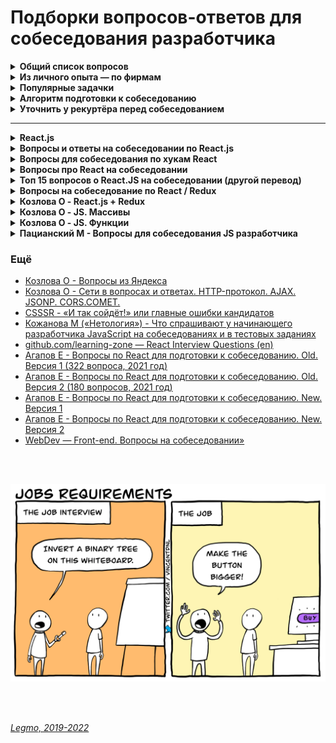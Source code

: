 <h1>Подборки вопросов-ответов для собеседования разработчика</h1>

[//]: # (Общий список вопросов)
<details><summary><b>Общий список вопросов</b></summary><p>

[//]: # (JS)
- <details><summary><b>JS</b></summary><p>


  - **С СОБЕСЕДОВАНИЙ**
  - Асинхронность
    - Как работает движок JS «под капотом» (event loop и т.д.)?
    - Асинхроннность. Что такое окружение. Куча и стэк в  в эвент лупе
    - Garbage collector (You don't know JS)
    - Event loop, микро-макро таск
    - Что такое таски и микротаски?
  - Промисы
    - Что это такое 
    - Promise API (promise.all и т.д.)
    - Можно ли реализовать аналог callback-hell с использованием промисов (внутри промиса?)
  - Типы данных
    - Какие есть типы данных в JS?
    - Что даёт typeof
    - Чему равен typeof null
      - Object. Официальная ошибка языка
    - Приведение `0` и `'0'` к boolean
  - Прототипы
    - Наследование, прототипы
    - Как сделать свой метод сортировки который будет доступен любому объекту? 
    - Хорошо ли расширять / менять глобальны прототип?
    - Когда допустимо расширение прототипов? - полифилы для старых браузеров
    - Как идёт поиск по цепочке прототипов?
    - `__proto__` и `[[Prototype]]`
    - Что находится в конце цепочки прототипов?
      - Object.prototype. Все объекты наследуют свойства и методы Object. Любая попытка поиска за пределами цепочки
        приводит к null.
    - Можно ли как-то поменять прототип
  - Замыкания
  - Делегирование, всплытие
  - This, bind, call
  - Стрелочные функции 
    - Отличие стрелочных функций от обычных
    - Можно ли сделать .bind стрелочной функции
      - нет. У стрелочных функций нет `this`, он всегда будет определяться как контекст, в котором был определен.
      - Если требуется привязка this — надо использовать обычную функцию.
      - Ошибки не будет, просто не сработает (скорее всего)
  - Отличия Cookie, LocalStorage, sessionStorage 
    - https://learn.javascript.ru/localstorage
  - Объекты
    - Массивы - это объекты?
    - Как сделать полную копию объекта со свойствами типа 'number' и 'string'.
      1. создать новый объект и воспроизвести структуру существующего, перебрав его свойства и скопировав их на
         примитивном уровне. Нпрмиер циклом `for..in`
      2. использовать метод `Object.assign.` (`Object.assign(целевой_объект, [исходный_объект1, исходный_объект2, ...])`)
      3. при глубоком копировании - использовать рекурсию или что-то вроде cloneDeep из библиотеки lodash
    - Как скопировать объект в JS?
    - Как удалить поле из объекта без копирования самого объекта?
      - метод `delete`. Но не использовать это в массивах! В массивах - `.splice`, `slice`, `pop`, `.length - 1`...
      - если нужен новый объект со всеми ключами оригинала, кроме некоторых — деструктурирование.
    - Создание объекта через функции-конструкторы
  - Загрузка скриптов — обычная, async и defer
  - Зачем нужна конструкция `??` 
    - оператор «логического или»
  - Что такое область видимости
  - Какие есть способы объявить переменную, чем они отличаются
  - Что такое блок кода
  - Метод массива .map()
  - В чём разница `.preventDefault()` и `.stopPropagation()`
    - `.preventDefault()` — метод для отмены действия браузера
    - `.stopPropagation()` — остановка всплытия события. По умолчанию событие будет всплывать до элемента <html>, а затем до объекта document, а иногда даже до window, вызывая все обработчики на своём пути. Любой промежуточный обработчик может решить, что событие полностью обработано, и остановить всплытие. Не использовать без явной нужды, очевидной и архитектурно прозрачной. Иногда вместо этого мы можем использовать event.defaultPrevented, чтобы просигналить другим обработчикам, что событие обработано.
  - Какие есть циклы в JS
  - Как работает цикл `for`, что у него под капотом? (Под капотом у него `while`, а у того — генератор)
  - Как из SetTimeout сделать Promise? (не очень понял вопрос, видимо имелось ввиду - как вызвать промис из setTimeout)
  - Что такое WebWorkers API?
  - Что такое Service Worker API?
  - ООП
    - Классы, объекты, ООП
    - Как работает класс в JS  
  - .
  - .
  - **ПРОЧЕЕ**
  - Типы данных
  - Работа JS-движка 
    - Event Loop, стэк, очередь задач, микро/макро задачи, веб-воркеры, SetInterval/Promises...
    - Асинхронность и однопоточность JS - что это значит и чем обусловлено.
  - Promises, Promises API, Async/Await
  - Прототипы
  - Замыкания
  - Передача "по значению" и "по ссылке"
  - Различие стрелочных функций и обычных
  - This, bind, call
  - Атрибуты async и defer у тега script
  - Лексическое всплытие
  - .
  - Методы базовых типов
  - Переменные
  - Лексическое окружение
  - Каррирование
  - Операторы
  - Функции, включая IIFE
    - Immediately Invoked Function Expression, IIFE — это функция, которая выполняется сразу же после того, как была определена.
  - Функции высшего порядка
  - Объекты, прототипное наследование, контекст
  - Классы, ООП, паттерны, SOLID
  - Архитектурные паттерны и стили MVC, MVVM, MVP, RESTful и пр.
  - +
  - Методы массивов и объектов
  - Копирование по ссылке
  - event loop
  - hosting
  - прототипное наследование
  - API
  - .
  - .
  - промисы, async/await
  - this, bind, контекст
  - fetch
  - движок, сборщик мусора
  - прототипы
  - Классы
  - приведение типов
  - поднятие/погружение
  - 
  - Асинхронность, Promises, Fetch
  - Асинхронность
  - Движок, интерпретатор...
  - Сборщик мусора
  - Доступ по ссылке
  - Замыкания
  - Стрелочные функции
  - [Контекст выполнения](https://github.com/Legmo/notes/blob/master/Pages/JS/JS.md#this), This, bind, call, apply
  - Лексическое всплытие
  - Прототипы
  - 
  - Callback
  - Promises, их особенности, методы, различия.
    -  then
      - что возвращает по умолчанию
      - это промис или просто обработчик, в котором я могу использовать промис?
    - как await ставит код на паузу
      - блокируется весь скрипт? Только данный блок?
    - циклы,  for-await-of
    - 
    - [Хабр — Визуализация промисов и Async/Await](https://habr.com/ru/articles/501702)
    - [Хабр — Задачи, микрозадачи, очереди и планы](https://habr.com/ru/articles/264993/)
    - [Хабр — Оптимизация производительности фронтенда. Часть 2. Event loop, layout, paint, composite](https://habr.com/ru/articles/517594/)
  - Async await, 
  - Feetch  и альтернативы (XMLHttpRequest...)
    - XMLHttpRequest - [Learnjs](https://learn.javascript.ru/xmlhttprequest) (его современный вариант — fetch)
  - 
  - 
  - Symbol
  - Логические операторы присваивания `&&=`, `||=`, `??=`**
  - Опциональная цепочка `?.`*
  - Коллекции
  - Аттрибуты свойств. Флаги, дескрипторы, методы доступа
  - Перебор структур данных. Методы `keys`, `values`, `entries`
  - 
  - Классы
  - ООП в JS
    - [ООП в прототипном стиле](https://learn.javascript.ru/prototypes)
    - [ООП в классовом стиле](https://learn.javascript.ru/classes)
    - ...
  - 
  - [Use strict](https://github.com/Legmo/notes/blob/master/Pages/JS/JS.md#useStrict)
  - [Атрибуты async и defer у тега script](https://github.com/Legmo/notes/blob/master/Pages/JS/JS.md#asyncDefer)
  - [Function Declaration / Function Expression](https://github.com/Legmo/notes/blob/master/Pages/JS/JS.md#funcDeclaration) — `function sayHi(){}` / `let sayHi = function(){}`
  - Синтаксис "new Function"
  - Типы, приведение типов
  - Декораторы
  - Proxy-объекты
  - Самовыполняющиеся функции. Модули 
  - 
  - Флаги и дескрипторы  
  - Свойства геттеры и сеттеры
  - Каррирование
  - [Итераторы, генераторы](https://learn.javascript.ru/generators-iterators)
  - Асинхронные итераторы и генераторы 
    - https://learn.javascript.ru/async-iterators-generators
    - https://learn.javascript.ru/async-await
  - Цикл for-await-of  - [Learnjs](https://learn.javascript.ru/async-await)  
  - [Habr - Работа с объектами в JavaScript: теория и практика](https://habr.com/ru/post/48542/)
  - [MDN - раздел про JS-фрэймворки (частично на русском)](https://developer.mozilla.org/ru/docs/Learn/Tools_and_testing/Client-side_JavaScript_frameworks)
  - Контекст выполнения - [Habr - Контекст выполнения и стек вызовов в JavaScript](https://habr.com/ru/company/ruvds/blog/422089/)
  - Как профилировать и отлаживать js (кроме console.log)
  - Нативный JS: как обратиться к элементам DOM-страницы? А к конкретному? А по тегам?
  - [Анонимные функции, функциональные выражения](https://learn.javascript.ru/function-expressions)
  - [Прокси](https://learn.javascript.ru/proxy)
  - [DOM](https://learn.javascript.ru/ui)
  - Перебираемые объекты
  - Декораторы и переадресация вызова
  - JSON
  - Продвинутая работа с функциями 
  - Прототипы, наследование
  - Обработка ошибок
  - Модули
  - Proxy и Reflect
  - Eval
  - Побитовые операции
  - BigInt
  - Интернационализация
  - 
  - Браузер - документ, события, интерфейсы
    - Документ
      - Браузерное окружение, спецификации
      - DOM-дерево
      - Навигация по DOM-элементам
      - Поиск: getElement*, querySelector*
      - Свойства узлов: тип, тег и содержимое
      - Атрибуты и свойства
      - Изменение документа
      - Стили и классы
      - Размеры и прокрутка элементов
      - Размеры и прокрутка окна
      - Координаты
    - Введение в события
      - Введение в браузерные события
      - Всплытие и погружение
      - Делегирование событий
      - Действия браузера по умолчанию
      - Генерация пользовательских событий
      - Интерфейсные события
      - Основы событий мыши
      - Движение мыши: mouseover/out, mouseenter/leave
      - Drag'n'Drop с событиями мыши
      - Клавиатура: keydown и keyup
      - События указателя
      - Прокрутка
      - Формы, элементы управления
      - Свойства и методы формы
      - Фокусировка: focus/blur
      - События: change, input, cut, copy, paste
      - Отправка формы: событие и метод submit
    - Загрузка документа и ресурсов
      - Страница: DOMContentLoaded, load, beforeunload, unload
      - Скрипты: async, defer
      - Загрузка ресурсов: onload и onerror
    - Разное
      - MutationObserver: наблюдатель за изменениями
      - Selection и Range
      - Событийный цикл: микрозадачи и макрозадачи
  - Фреймы и окна
    - Открытие окон и методы window
    - Общение между окнами
    - Атака типа clickjacking
  - Бинарные данные и файлы
    - ArrayBuffer, бинарные массивы
    - TextDecoder и TextEncoder
    - Blob
    - File и FileReader
  - Сетевые запросы
    - Fetch
    - FormData
    - Fetch: ход загрузки
    - Fetch: прерывание запроса
    - Fetch: запросы на другие сайты
    - Fetch API
    - Объекты URL
    - XMLHttpRequest
    - Возобновляемая загрузка файлов
    - Длинные опросы
    - WebSocket
    - Server Sent Events
  - Хранение данных в браузере
    - Куки, document.cookie
    - LocalStorage, sessionStorage
    - IndexedDB
  - Анимация
    - Кривые Безье
    - CSS-анимации
    - JavaScript-анимации
  - Веб-компоненты
    - С орбитальной высоты
    - Пользовательские элементы (Custom Elements)
    - Shadow DOM
    - Элемент "template"
    - Слоты теневого DOM, композиция
    - Настройка стилей теневого DOM
    - Теневой DOM и события
  - Регулярные выражения
  - 
  - Приведение типов данных, 
  - Оператор “+” с типами данных, 
  - Методы массивов
  - Коллекции Set, Map, WeakSet и WeakMap
  - Циклы
  - Switch
  - Ошибки
  - Сборка мусора  
  - Контекст выполнения, коллбэк, this, bind, call/apply
  - Оператор объединения с null - `??`  
    - возвращает первый аргумент, если он не null/undefined , иначе второй.  
    -  [Оператор нулевого слияния (learnjs)](https://learn.javascript.ru/nullish-coalescing-operator)
  - Список сокращённых лог. операторов
  - Логические операторы присваивания `&&=`, `||=`, `??=` — «присвоить если...»
          - `user &&= 'A'` — если user === true  
            - *user && (user = 'A')*
          - `user ||= 'A'` — если user === false  
            - if(!user)(user = 'A')
          - `user ??= 'A'` — если user === null или undefined  
            - *if(user === null || user === undefined)( user = 'A')*
  - Отладка в браузере
    - debugger
    - выполнение кода в консоли

  - Разобраться как использовать debugger в коде и в расширении браузера
  - Создать копию массива = [...arraynme]
  - Как обращаться к свойствам объекта через object .['key']
  - Если в компоненте поставил addEventListener - обязательно ставить removeEventListener https://youtu.be/BhwoKN1E3C8?t=2553
  - .
  - .

  - [Повторное введение в JS](https://developer.mozilla.org/ru/docs/Web/JavaScript/A_re-introduction_to_JavaScript)
  - [Legmo - JS](../JS/JS.md)
  - [Habr - Подводные камни JavaScript](https://habr.com/ru/post/159313)
  - [tproger.ru - Шпаргалка по современному JavaScript](https://tproger.ru/translations/javascript-cheatsheet/)
  -
  - [Что нового в последних 3 версиях JS](../JS/JS.md#new)
  - [Работа JS-движка](../JS/JS.md#engine)
    - event loop, среда, web API, стэк, очередь задач, микро/макро задачи, setInterval/setTimeout, promises, обработчики
      промисов (then, catch, finally), async/await, веб-воркеры,
    - асинхронность и однопоточность JS - что это значит и чем обусловлено
    - В каком порядке будут выводиться console.log, Promise
  - [Сборщик мусора](../JS/JS.md#garbageCollection)
  -
  - [Use strict](../JS/JS.md#useStrict)
  - [Атрибуты async и defer у тега script](../JS/JS.md#asyncDefer)
  - [Function Declaration / Function Expression](../JS/JS.md#funcDeclaration) — `function sayHi(){}`
    / `let sayHi = function(){}`
  - [Замыкания](../JS/JS.md#closures)
  - [Стрелочные функции](../JS/JS.md#arrowFunc)
  - [Контекст выполнения](../JS/JS.md#this)
  - [Ключевое слово this](../JS/JS.md#this)
  - [Метод bind()](../JS/JS.md#bind)
  - [Методы apply() и call()](../JS/JS.md#callApply)
  -
  - [Promise](../JS/JS.md#promise)
  - [Async/Await](../JS/JS.md#promiseAsync)
  - [Асинхронная итерация](../JS/JS.md#asyncIteratorsGenerators)
  - [Цикл for-await-of](../JS/JS.md#cycleForAwaitOf)
  - [Fetch](../JS/JS.md#fetch) - метод реализации асинхронных запросов в нативном JS. Предоставляется Fetch API
  - [XMLHttpRequest](../JS/JS.md#xmlHttpRequest) - его современный аналог — fetch
  -
  - [Что является объектом в JS?](../JS/JS.mdwhatIsObject#)
  - [Передача по значению / по ссылке](../JS/JS.md#bjectReference)
  - [Методы объектов](../JS/JS.md#objectMethods)
  - [Методы массивов](../JS/JS.md#arrayMethods)
    - [learn.javascript.ru - Шпаргалка](https://learn.javascript.ru/array-methods#itogo)
  - [Мутирующие методы массивов](../JS/JS.md#arrayMethods) - sort, reverse, splice
  - [Копирование объектов](../JS/JS.md#objectCopy) - обычное, глубокое
  -
  - [Типы в JS (string, number, object...)](../JS/JS.md#types)
  - [Приведение типов](../JS/JS.md#typesTransformation)
  - [Различия Undefined и Null](../JS/JS.md#types)
  - [Методы примитивов](../JS/JS.md#primitiveMethods)
  - [Ver, Let, Const](../JS/JS.md#variables)
  - [Оператор нулевого слияния (`??`)](../JS/JS.md#nullishСoalescing)
  - [Логические операторы присваивания(`&&=`, `||=`, `??=`)](../JS/JS.md#logicalAssignment)
  - [Опциональная цепочка `?.`](../JS/JS.md#optionalChaining)
  - [Деструктурирующее присваивание](../JS/JS.md#destruct)
  - [Остаточные параметры и оператор расширения / spread (...)](../JS/JS.md#spread)
  - [Шаблонные строки (шаблонные литералы). Теговые шаблоны](../JS/JS.md#tmpLiterals)
  - [Параметры функции по умолчанию](../JS/JS.md#funcDefParam)
  -
  - [Лексическое всплытие](../JS/JS.md#eventHoisting)
  - [Рекурсия](../Programming/Programming.md#recursion)
  - [Коллекции Map и Set, WeakMap и WeakSet](../JS/JS.md#collections)
  - [Декораторы](../JS/JS.md#decorators)
  - [Декоратор Debounce](../JS/JS.md#debounce)
  - [Декоратор Throttling](../JS/JS.md#throttling)
  - [Прототипы](../JS/JS.md#prototype)
  - [Классы](../JS/JS.md#classes)
    - [Базовые вопросы (learn.javascript.ru)](https://learn.javascript.ru/classes)
    - [Ключевые слова extends и super (tproger)](https://tproger.ru/translations/javascript-cheatsheet/#extendsuperkwrds)
    - [Публичные поля классов (MDN)](https://developer.mozilla.org/ru/docs/Web/JavaScript/Reference/Classes/Public_class_fields#публичные_поля_экземпляра)
    - ...
  - [Аттрибуты свойств (Флаги, дескрипторы, методы доступа)](../JS/JS.md#propertiesAttributes)
  - Как профилировать и отлаживать js (кроме console.log)
  - Нативный JS: как обратиться к элементам DOM-страницы? А к конкретному? А по тегам?
  -
  - [Циклы](../JS/JS.md#cycles)
  - [Перебор структур данных. Методы «keys», «values», «entries»](../JS/JS.md#keysValuesEntries)
  - [Перебираемые/итерируемые объекты](../JS/JS.md#iterable)
  - [Преобразование объектов в примитивы](../JS/JS.md#objectToPrimitive)
  - [Symbol](../JS/JS.md#symbol)
  - [Callback](../JS/JS.md#callback)
  - [Cамовыполняющиеся функции. Модули](../JS/JS.md#modules)
  - [Обработчики событий, events handlers](../JS/JS.md#eventsHandlers)
  - [Web-workers](../JS/JS.md#webWorkers)
  - [Proxy-объекты](../JS/JS.md#proxyObjects)
  - [Функции-генераторы](../JS/JS.md#funcGenerators)
  - [Итераторы](../JS/JS.md#iterators)
  - [Хранение данных в браузере: Cookie, socalStorage, sessionStorage](../JS/JS.md#dataStorage)
  - [Утечки памяти в JS](../JS/JS.md#memoryLeak)
  - [Объект Error](../JS/JS.md#errorsObject)
  - [Чистота кода](../JS/JS.md#codeCleaning)
  - [Языки поверх JavaScript](../JS/JS.md#metaLanguages)

  <br></p>
  </details> 

[//]: # (React)
- <details><summary><b>React</b></summary><p>

  - [Legmo - React](/Pages/JS/React.md)
  - .
  - .
  - методы жизненного цикла
  - хуки
    - useEffect
    - useMemo & UseCallback
    - useState
    - useRef
  - Virtual DOM
  - React.memo
  - Key, почему нельзя в него писать индекс элемента
  - Порталы
  - Оптимизация React, ререндеры
  - Методы жизненного цикла компонента React - не просто заучить, а понимать с какой целью они были добавлены.
  - .
  - .
  - Хуки
    - основные хуки ( Use state, Use Effect)
    - useMemo
      -  - [Учим на примерах](https://webtricks-master.ru/react-hooks/uchim-usememo-na-primerah/)  
    - useCallback
    - useRef
      - [Hexlet](https://ru.hexlet.io/courses/js-react-hooks/lessons/use-ref/theory_unit)
    - useEffect
      -  [useEffect(fn, []) это не новый componentDidMount()](https://stasonmars.ru/javascript/useeffect-eto-ne-novyi-componentdidmount/)
    - useState
    - useContext
    - useReducer 
    - UseRef вместо useState и предотвращение ре-рендера
    - 
    - [Legmo - Хуки](https://github.com/Legmo/notes/blob/master/Pages/JS/React.md)
    - [Демистификация хуков React: useCallback, useMemo и все-все-все](https://proglib.io/p/demistifikaciya-hukov-react-usecallback-usememo-i-vse-vse-vse-2021-02-28)
    - [Habr - React hooks, как не выстрелить себе в ноги. Часть 1: работа с состоянием](https://habr.com/ru/company/otus/blog/667706/)    
    - [Habr - React hooks, как не выстрелить себе в ноги. Часть 2: useEffect и useLayoutEffect](https://habr.com/ru/company/otus/blog/668700/)
    - [Habr - React hooks, как не выстрелить себе в ноги. Часть 3.1: мемоизация, memo](https://habr.com/ru/company/otus/blog/669962/)  
    - [Вопросы для собеседования по хукам React - useState](https://temofeev.ru/info/articles/voprosy-dlya-sobesedovaniya-po-khukam-react/)  
    - [Habr - Debouncing с помощью React Hooks](https://habr.com/ru/post/492248/)  
    - [Habr - Debouncing с помощью React Hooks: хук для функций](https://habr.com/ru/company/domclick/blog/510616/)
    - [WebDev - #2 React Hooks A Complete Introduction (Полное введение в Хуки) (YouTube)](https://youtu.be/X6j7Y7tp3_c)  
    - [WebDev - #3 React 16.8 Hooks RELEASE! (Реакт Хуки. Официальный релиз) (YouTube)](https://youtu.be/19EmLE2mZ1Q)
    - Использование хуков `useDispatch` и `useSelector` ( Redux Toolkit)
      - [Habr - Готовим селекторы в Redux](https://habr.com/ru/post/564004/)
      - [Стоит ли использовать Redux с React Hooks](https://amorgunov.com/posts/2020-04-12-use-redux-with-react-hooks/)
    - Redux vs Хуки
      - [Должен ли я использовать connect или хуки для react redux и который имеет лучшую производительность?](https://translated.turbopages.org/proxy_u/en-ru.ru.b0899dbb-62fa5bee-806cf6a7-74722d776562/https/stackoverflow.com/questions/66527982/should-i-use-connect-or-hooks-for-react-redux-and-which-has-better-performance)
      - [От Редакса к хукам?](https://bespoyasov.ru/blog/you-might-not-need-redux-now/)
      - [Стоит ли использовать Redux с React Hooks](https://amorgunov.com/posts/2020-04-12-use-redux-with-react-hooks/)
      - [Смогут ли React-хуки заменить Redux](https://css-live.ru/articles/smogut-li-react-xuki-zamenit-redux.html)
      - 
    - Дэн Абрамов - [cтатья про хуки](https://habr.com/ru/company/ruvds/blog/445276/)
  - мемоизация
  - оптимизация 
  - React.memo
  - Error.Boundary
  - Компоненты
    - Функциональные / классовые
    - Жизненный цикл компонента
    - в каком случае классовые нельзя заменить функциональными, 
    - жизненные циклы
    - [WebDev - #11 Методы жизненного цикла (Lifecycle methods)](https://youtu.be/O8f6aXqpGHw)
  - Рендер
    - [Руководство по рендеренгу в React](https://www.bxnotes.ru/conspect/lib/react/react-notes/rendering/)
    - [Когда React выполняет повторный рендеринг компонентов?](https://webformyself.com/kogda-react-vypolnyaet-povtornyj-rendering-komponentov/)
    - [Визуальное руководство по состоянию в React](https://tuhub.ru/posts/vizualnoe-rukovodstvo-po-sostoyaniyu-v-react)
    - рендеринг с помощью массивов,
    - Как сделать условный рендер в React.js
      - [7 способов реализации условного рендеринга в React](https://russianblogs.com/article/8615661123/)
      - [Оф. документация](https://ru.react.js.org/docs/conditional-rendering.html)
  - Render props
    - [Оф. документация](https://ru.reactjs.org/docs/render-props.html)
    - [Разбираемся с Render Props на примере](https://habr.com/ru/post/418863/)
  - Key
    - зачем нужен
    - почему нельзя в него писать индекс элемента.
  - Virtual DOM
    - [Medium - Как работает Virtual DOM ?](https://medium.com/@abraztsov/how-virtual-dom-work-567128ed77e9)  
    - [Habr - Немного о том, как работает виртуальный DOM в React](https://habr.com/ru/company/macloud/blog/558682/)
    - [Оф. документация - Виртуальный DOM и детали его реализации в React](https://ru.reactjs.org/docs/faq-internals.html)  
    - [Как работает Virtual DOM ?](https://medium.com/@abraztsov/how-virtual-dom-work-567128ed77e9)  
    - [csssr - Основы производительности React-приложений](https://blog.csssr.ru/2016/12/07/react-perfomance)  
    - [React и SEO: преимущества изоморфности React для одностраничных приложений](https://xbsoftware.ru/blog/react-seo-izomorphnost-react-odnostrannoe-prilozhenie/)  
    - [learnjavascript - про обычный DOM](https://learn.javascript.ru/browser-environment)  
    - [Medium - Как работает Virtual DOM?](https://medium.com/@abraztsov/how-virtual-dom-work-567128ed77e9)  
    - [Habr - Немного о том, как работает виртуальный DOM в React](https://habr.com/ru/company/macloud/blog/558682/)  
    - [IT-Kamasutra #86 - Virtual DOM](https://youtu.be/rsW9_UtF4jk)
  - Reconciliation 
    - [Статья](https://kramarenko.com.ua/post/what_is_reconciliation)
  - Порталы 
    - [Оф. документация](https://ru.reactjs.org/docs/portals.html)
  - Строгий режим в React.js 
    - [Оф. документация](https://ru.reactjs.org/docs/strict-mode.html)
  - Метод `getDerivedStateFromProps(props, state)` 
    - [Оф. документация](https://ru.react.js.org/docs/react-component.html?#static-getderivedstatefromprops). 
    - Срабатывает перед каждым рендером/ререндером.  Для редких случаев когда состояние зависит от изменений в свойствах со временем.
  - Разница между createElement и cloneElement
    - [Оф. документация - createElement](https://ru.reactjs.org/docs/react-api.html#createelement)
    - [Оф. документация - cloneElement](https://ru.reactjs.org/docs/react-api.html#cloneelement)
    - [stackoverflow.com - React createElement vs cloneElement](https://stackoverflow.com/questions/35616029/react-createelement-vs-cloneelement)
  - Фрагменты
    - [WebDev - #9 Фрагменты и стили (Fragments & CSS)](https://youtu.be/Z0S4wcyzLZc)
  - Ref
    - [Legmo notes]](https://github.com/Legmo/notes/blob/master/Pages/JS/React.md)
  - HOC 
    - [Legmo notes]](https://github.com/Legmo/notes/blob/master/Pages/JS/React.md)
  - Child
    - Что такое потомки?
    - [Погружаемся в работу с children на React (2020)](https://stasonmars.ru/javascript/pogruzhaemsya-v-raboty-s-children-na-react/)
    - [Оф. документация](https://ru.reactjs.org/docs/react-api.html#reactchildrenmap)
  - Как работает React 
    - Статья про основы современного Redux — https://redux.js.org/tutorials/essentials/part-1-overview-concepts
    - [Habr - Как работает React: подробное руководство](https://habr.com/ru/company/timeweb/blog/586972/)
    - [Habr - Как работает React: подробное руководство](https://habr.com/ru/company/timeweb/blog/586972/)  
    - [habr - Объясняем современный JavaScript динозавру](https://habr.com/ru/company/mailru/blog/340922/)  
    - [csssr - Основы производительности React-приложений](https://blog.csssr.ru/2016/12/07/react-perfomance)
  - Оптимизация React  
    - Как уменьшить количество ререндера компонентов?
    - [«Запашки» кода React-компонентов ](https://css-live.ru/javascript/zapashki-koda-react-komponentov.html#jsx-returns)  
    - [csssr - Основы производительности React-приложений](https://blog.csssr.ru/2016/12/07/react-perfomance)
    - 
  - .
  - Современные практики - 2020, 2021, 2022  
    - Статья про [лучшие практики React 2021](https://habr.com/ru/company/otus/blog/546534/)
  - Работа с формами
  - Работа с таблицами
  - схема работы
  - библиотеки
  - React DevTools - [статья на Habr (2021)](https://habr.com/ru/post/595607/)
  - Статья [Как не надо писать React: неправильные шаблоны и проблемы в React](https://webformyself.com/kak-ne-nado-pisat-react-nepravilnye-shablony-i-problemy-v-react/)
  - Статья Дэна Абрамова - [cтатья про компоненты](https://habr.com/ru/company/ruvds/blog/444348/)
  - Context — отличия от Redux от , как оно работает.
  - .
  - Условная отрисовка
  - Композиция vs Наследование
  - Списки и ключи
  - [StyledComponents](https://styled-components.com/docs/basics#getting-started)
  - Pure Component 
    - Ребята используют только классовые компоненты, именно ради Pure Component.
    - Говорят что функциональные часто делают лишний re-render, и для оптимизации надо задействовать классовые.
    - Разобраться - можно ли вопрос ре-рендеринга как-то решить на функциональных компонентах.
  - .
  - [connect](https://habr.com/ru/company/ruvds/blog/423157/)
  - [props.children](https://stasonmars.ru/javascript/pogruzhaemsya-v-raboty-s-children-na-react/) 
  - [Redux form](https://redux-form.com) - Очень много возни. Валидация, сложные формы и т.д.
  - [Formik](https://formik.org/)
  - [React Final Form](https://final-form.org/react)
  - [Redux-modal](https://www.npmjs.com/package/redux-modal) - Постоянно приходится разбираться. Через этот плагин все модалки отрисовываются
  - PopUp
  - .
  - TS
  - Тестирование
  - .
  - Альтернативные стэйт-менеджеры
    - [MobX](https://mobx.js.org/README.html)
    - [Recoil - A state management library for React - Подкаст Пятиминутка React](https://5minreact.ru/posts/064-recoil/)
    - [Redux Toolkit](https://redux-toolkit.js.org/)
  - 
  - Задачки
    - Что произойдет, если передать функцию в метод setState ?
    - Как получить значение input?
  - [Оф. документация React](https://ru.reactjs.org/docs/hello-world.html) (прочесть трижды)  
  - .
  - Читать про duck
  - Освоить работу с приложениями отладки, прежде всего React и Redux
  - 
  - React — вёрстка 
    - Styled components
    - CSS in JS
    - [WebDev - #9 Фрагменты и стили (Fragments & CSS)](https://youtu.be/Z0S4wcyzLZc)
  - .
  - .
  - Как работает
  - Как происходит рендеринг + жизненый цикл компонента
  - Теневой DOM
  - Хуки
  - Контекст
  - Роутинг
  - Компоненты высшего порядка
  - Flux + Redux + async работа со стором
  - .
  - интерполяция
  - Оптимизация React
  - Что нового в React и JS
  -  React Server Components, Стримы и Server Actions https://youtu.be/yC_q38uRxCw
  - .
  - .
  - Как работает React
    - [Habr - Как работает React: подробное руководство](https://habr.com/ru/company/timeweb/blog/586972/)
    - [Habr - Как работает React: подробное руководство](https://habr.com/ru/company/timeweb/blog/586972/)
    - [Habr - Объясняем современный JavaScript динозавру](https://habr.com/ru/company/mailru/blog/340922/)
    - [csssr - Основы производительности React-приложений](https://blog.csssr.ru/2016/12/07/react-perfomance)
  - Как в React обрабатываются события?
  - Virtual DOM
    - [Medium - Как работает Virtual DOM ?](https://medium.com/@abraztsov/how-virtual-dom-work-567128ed77e9)
    - [Habr - Немного о том, как работает виртуальный DOM в React](https://habr.com/ru/company/macloud/blog/558682/)
    - [Оф. документация - Виртуальный DOM и детали его реализации в React](https://ru.reactjs.org/docs/faq-internals.html)
    - [Как работает Virtual DOM ?](https://medium.com/@abraztsov/how-virtual-dom-work-567128ed77e9)
    - [csssr - Основы производительности React-приложений](https://blog.csssr.ru/2016/12/07/react-perfomance)
    - [React и SEO: преимущества изоморфности React для одностраничных приложений](https://xbsoftware.ru/blog/react-seo-izomorphnost-react-odnostrannoe-prilozhenie/)
    - [learnjavascript - про обычный DOM](https://learn.javascript.ru/browser-environment)
    - [Medium - Как работает Virtual DOM?](https://medium.com/@abraztsov/how-virtual-dom-work-567128ed77e9)
    - [Habr - Немного о том, как работает виртуальный DOM в React](https://habr.com/ru/company/macloud/blog/558682/)
    - [IT-Kamasutra #86 - Virtual DOM](https://youtu.be/rsW9_UtF4jk)
  - Классовые и функциональные компоненты.
  - Компоненты с состоянием и stateless
  - Контролируемы и не контролируемые компоненты (controlled/uncontrolled)
  - Context
  - Хуки
    - [Legmo - Хуки](/Pages/JS/React.md)
    - Хук useState - [reactjs.org](https://ru.reactjs.org/docs/hooks-state.html)
    - Хук useEffect - [reactjs.org](https://ru.reactjs.org/docs/hooks-effect.html)
    - [Habr - React hooks, как не выстрелить себе в ноги. Часть 1: useState](https://habr.com/ru/company/otus/blog/667706/)
    - [Habr - React hooks, как не выстрелить себе в ноги. Часть 2: useEffect и useLayoutEffect](https://habr.com/ru/company/otus/blog/668700/)
    - [Habr - React hooks, как не выстрелить себе в ноги. Часть 3.1: useMemo](https://habr.com/ru/company/otus/blog/669962/)
  - [Side-эффекты](/Pages/Programming/Programming.md)
  - [HOC](/Pages/JS/React.md)
  - [Reselect (YouTube)](https://youtu.be/_jyrQh0ZdTA) - библиотека для создания мемоизированных селекторов
  - [WebDev - #9 Фрагменты и стили (Fragments & CSS) (YouTube)](https://youtu.be/Z0S4wcyzLZc)[](http://savefrom.net/?url=https%3A%2F%2Fyoutu.be%2FZ0S4wcyzLZc&utm_source=ff&utm_medium=extensions&utm_campaign=link_modifier "Получи прямую ссылку")
  - [IT-Kamasutra - 100 (YouTube)](https://youtu.be/0AohM_oOjBc)
  - Методы жизненного цикла
    - какие есть, зачем добавлены, как работают
    - componentShouldUpdate
    - [WebDev - #11 Методы жизненного цикла (Lifecycle methods) (YouTube)](https://youtu.be/O8f6aXqpGHw)
  - Ref - [Legmo notes](https://github.com/Legmo/notes/blob/master/Pages/JS/React.md)
  - HOC - [Legmo notes](https://github.com/Legmo/notes/blob/master/Pages/JS/React.md)
  - Connect и то как он прокидывает props
  - Порталы в React - [Оф. документация](https://ru.reactjs.org/docs/portals.html)
  - Строгий режим в React.js - [Оф. документация](https://ru.reactjs.org/docs/strict-mode.html)
  - Как сделать условный рендер в React.js
    - [7 способов реализации условного рендеринга в React](https://russianblogs.com/article/8615661123/)
    - [Оф. документация](https://ru.react.js.org/docs/conditional-rendering.html)
  - Метод getDerivedStateFromProps(props, state)
    - [Оф. документация](https://ru.react.js.org/docs/react-component.html?#static-getderivedstatefromprops).
    - Срабатывает перед каждым рендером/ререндером. Для редких случаев когда состояние зависит от изменений в свойствах со
      временем.
  - Разница между createElement и cloneElement
    - [Оф. документация - createElement](https://ru.reactjs.org/docs/react-api.html#createelement)
    - [Оф. документация - cloneElement](https://ru.reactjs.org/docs/react-api.html#cloneelement)
    - [stackoverflow.com - React createElement vs cloneElement](https://stackoverflow.com/questions/35616029/react-createelement-vs-cloneelement)
  - [WebDev - #9 Фрагменты и стили (Fragments & CSS)](https://youtu.be/Z0S4wcyzLZc)
  - [WebDev - #11 Методы жизненного цикла (Lifecycle methods)](https://youtu.be/O8f6aXqpGHw)
  - HOC - [Legmo notes]](https://github.com/Legmo/notes/blob/master/Pages/JS/React.md)
  - Child
    - Что такое потомки?
    - [Погружаемся в работу с children на React (2020)](https://stasonmars.ru/javascript/pogruzhaemsya-v-raboty-s-children-na-react/)
    - [Оф. документация](https://ru.reactjs.org/docs/react-api.html#reactchildrenmap)
  - Render props
    - [Оф. документация](https://ru.reactjs.org/docs/render-props.html)
    - [Разбираемся с Render Props на примере](https://habr.com/ru/post/418863/)
  - React DevTools - [статья на Habr (2021)](https://habr.com/ru/post/595607/)
  - React Reconciliation - [Статья](https://kramarenko.com.ua/post/what_is_reconciliation)
  - Современные практики - 2020, 2021, 2022
    - Статья про [лучшие практики React 2021](https://habr.com/ru/company/otus/blog/546534/)
  - Оптимизация React
    - Как уменьшить количество ререндера компонентов?
    - [«Запашки» кода React-компонентов ](https://css-live.ru/javascript/zapashki-koda-react-komponentov.html#jsx-returns)
    - [csssr - Основы производительности React-приложений](https://blog.csssr.ru/2016/12/07/react-perfomance)
  - Вёрстка для React
    - CSS модули
    - CSS in JS
    - Styled components
    - BEM
    - [Sass - какие для вас главные преимущества](/Pages/JobSearch/HtmlCssQuestions.md)
  - Источники
    - [Оф. документация React](https://ru.reactjs.org/docs/hello-world.html) (прочесть трижды)
    - [Legmo - React](/Pages/JS/React.md)
    - https://it-shpora.pp.ua

  <br></p>
  </details> 

[//]: # (Redux)
- <details><summary><b>Redux</b></summary><p>

  - [Legmo - Redux](/Pages/JS/Redux.md)
  - .
  - .
  - Недостатки Redux
  - Устройство Redux (store, createStore, state, reducer, actions, action creators, dispatch, provider, connect,
    middleware, mapDispatchToProps, mapStateToProps)
  - Redux Toolkit
  - .
  - ReduxToolkit
  - RTK Query
  - ReactRedux
  - Connect и то как он прокидывает props
  - Как бы вы отключили хранилище Redux, чтобы оно не принимало никаких изменений в состоянии?
  - .
  - .
  - Что такое Redux?
  - Зачем нужен?
  - Flux-архитектура
  - Нормализация данных применительно к проектированию Redux state
  - `State` (состояние) — объект хранящий актуальное состояние системы.
  - `Store` (хранилище) — объект, хранящий `state` и методы для работы с ним.
  - `Dispatch` (отправка) — один из методов `store`. Объединяет все методы для правки `state`.
  - `Actions` — объекты которые мы из UI (React) передаем в метод `dispatch()`.
  - `Type` и `Payload` — параметры объекта `action`
  - `ActionCreators()` — функции, создают объект `Action`. Принимают данные-payload нужные для правки `state`, и
    возвращают объект `action` (с нужным type и payload).
  - `Reducers()` — функции внутри `dispatch()`. Отвечают за правку опр. части `state`. Принимают `action` и `state`,
    возвращают новый `state`
  - `Thunk()` — функция, делает какой-то асинхронный код и умеет  `dispatch(actions)` . Нужна для асинхронных запросов.
  - `ThunkCreator()` — функция-обёртка `thunk()`. Нужна чтоб передать в `thunk()` данные-payload для правки `state` .
  - `Saga()` — альтернатива `thunk`. Тоже библиотека. Сложнее, более продвинутая
  - `Middleware()` — функция-обёртка `dispatch()`. Нужна чтоб выполнить асинхронный код между отправкой из UI
    и `dispatch()`
  - `Selectors` - Функция, принимает весь стэйт целиком, достаёт и обрабатывает какие-то данные и передаёт их
    в `mapStateToPros` (и дальше в UI). Архитектурный слой, занимается получением, комбинированием и преобразованием
    данных.
  - `Reselect` - библиотека для оптимизации работы селекторов
  - `React-Redux` - что это, зачем?
  - `Redux Toolkit` - что это, зачем?
  - `Connect` - API react-redux, для создания компонентов-контейнеров, которые подключены к хранилищу Redux.
  - `mapStateToProps`
  - `mapDispatchToProps`
  - `Provider` - компонент из react-redux, оборачивается вокруг корневой компоненты (<App>). Позволяет передавать store
    всем потомкам - теперь у connect() есть доступ к store
  - `Compose` - функция, предоставляется Redux. Объединить несколько последовательных вызовов функций. Полезно в ситуации
    конвейера.
  - `Быстродействие и оптимизация Redux`
  - `AJAX и асинхронные операции`  - варианты реализации
    - Запрос внутри actionCreator
    - Middlewares
    - Redux-thunk
    - Redux saga
    - Хуки
  -
  - ReactRedux
  - ReactRedux Toolkit - возможности
  - Connect и то как он прокидывает props
  - Как бы вы отключили хранилище Redux, чтобы оно не принимало никаких изменений в состоянии?
  - Какие ещё есть wrapper кроме thunk
  - Есть Redux Toolkit - почему тогда использую connect? Какие альтернативы предлагает React Toolkit?
  - Нужно ли в редьюсере в swithc...case делать default и возвращать в нём state?
  - Что такое useSelector.
    - [Habr - Готовим селекторы в Redux](https://habr.com/ru/post/564004/)
    - [Стоит ли использовать Redux с React Hooks](https://amorgunov.com/posts/2020-04-12-use-redux-with-react-hooks/)

  <br></p>
  </details> 

[//]: # (TypeScript)
- <details><summary><b>TypeScript</b></summary><p>

  - [Legmo - TypeScript](/Pages/JS/TypeScript.md) (ДОРАБОТАТЬ)
  - .
  - Очень любят спрашивать
    - какие типы есть
    - дженерики
  - .
  - .
  - Дженерики  
  - Интерфейсы, отличия от типов  
  - Кортежи, отличие от Массивов
  - Утилиты - Partial, Omit, Exclude, Extract
  - Перегрузка
    - ветвление логики?
    - описание функции, когда для одной функции несколько вариантов входных данных => будет несколько вариантов выхода  
  - .
  - .
  - Основные отличия TS и JS
  - Транспиляция
  - Утиная типизация
  - Типы
  - Объекты
  - Массивы
  - Кортежи
  - Enum
  - Классы
  - Наследование (реализовано на классах)
  - Пространства имён, модули, barrel-файлы
  - Интерфейсы
  - Дженерики. **Что такое генерификация? Как она работает? Как дженерики транспилируются в JS?**
  - Декораторы - классов, свойств, методов, аксессоров (геттеров/сеттеров). Фабрика декораторов
  - Типизация функций
  - Утилиты (Utility Types)
  - Деструктуризация - как реализована
  - Event loop - как реализован
  - Сборщик мусора - как реализован

  <br></p>
  </details> 

[//]: # (GIT)
- <details><summary><b>GIT</b></summary><p>

  - squash
  - head
  - rebase
  - merge
  - restore
  - конфликты
  - .
  - Для себя
    - Исключение файлов
      - как исключить из GIT файл docker\\docker-compose.yml
      - как исключать файл после git add
      - [Hexlet - Игнорирование файлов в Git](https://ru.hexlet.io/courses/git_base/lessons/git_gitignore/theory_unit)  
    - возможности PHPStorm
    - работа с историей коммитов
    - работа с графическими оболочками
  - checkout
  - ветвление — у нас, по сути, Issue Branch Workflow 
    - Ветки создаются из заданий в проектном трекере. Ветки могут иметь одинаковые названия id заданий
    + модификация Git Flow — есть стабильный master, есть развивающийся develop. В мастер пушим через releas_s
  - позиция head
  - merge
  - rebase
  - squash
  - cherry pick

  <br></p>
  </details> 

[//]: # (Сеть)
- <details><summary><b>Сеть</b></summary><p>

  - [Legmo - Browser](../Network/Network.md)
  - .
  - .
  - HTTP, HTTP2, HTTPS
  - Методы HTTP
  - CORS
  - WebSocket
  - Cookies
  - .
  - REST,  RESTFul, 
  - CORS
  - HTTP, HTTP2, HTTPS  
  - Методы HTTP
  - GraphQL 
    - какие методы для него используются (POST или GET?) — Get
  - Cookies  
  - WebSocket
  - .
  - TCP/IP, DNS, HTTP + secure
  - .
  - .
  - Порт
  - TCP/IP
  - HTTP
  - HTTP/2
  - HTTPS
  - JSON (Javascript Object Notation)
  - AJAX (Asynchronous JavaScript and XML)
  - DHTML (Dynamic HTML)
  - JSONP (JSON with Padding - JSON с набивкой)
  - JSONPP (Parameterized JSON with padding — параметризованный JSONP)
  - CORS
  - COMET
  - WebSocket - [learnjs](https://learn.javascript.ru/websocket) - протокол связи поверх TCP. Обмен данными браузер-сервер
    через постоянное соединение.
  - SSE API (Server-Sent events)
  - Server Push
  - XMLHttpRequest (XHR)
  - Fetch
  - Документация API при помощи RAML

  <br></p>
  </details> 

[//]: # (Браузер)
- <details><summary><b>Браузер</b></summary><p>

  - [Legmo - Browser. Оптимизация работы браузера](../Network/Browser#optimization.md)
  - [Legmo - Browser](../Network/Browser.md)
  - .
  - .
  - Как работает: от запроса в адресную строку до закрытия вкладки (вкл. рендеринг, перерендеринг)
  - DOM, 
  - Render, Relayout, Repaint, 
  - "дорогие" операции...
  - Работа с памятью
  - Выполнение JS 
  - .
  - .
  - WebAssembly
  - Web Worker API, веб воркеры - отдельные потоки браузера, для вычислений JS без блокировки event loop
  - Service Worker API
  - Веб push-уведомления (Push API и Notifications API)
  - MutationObserver API - отслеживание изменений в DOM
  - WebSocket
  - SSE API (Server-Sent events)
  - WebRTC и механизмы P2P-коммуникаций
  - Shadow DOM
  - Web-компоненты, пользовательские элементы (Custom Elements)
  - Системы хранения данных (LocalStorage, SessionStorage, Cookie...)
  - .
  - .
  - Critical rendering path
  - "Дорогие" операции работы с DOM. `Relayout` / `Repaint`
  - "Дорогие" операции чтения (getComputedStyle() и т.д.)
  - .
  - Схема работы браузера:
    - Получение ресурсов (`Fetching`)
    - Парсинг (`Parsing`)
    - Построение `DOM` (Document Object Model)
    - Построение `CSSOM` (CSS Object Model). Блокирует выполнение JS
    - Встретились блокирующие элементы (скрипты и т.д.) - приостановка обработки до их загрузки.
    - `Render Tree` - объединяет DOM и CSSOM в общее дерево рендеринга. Туда попадают только видимые элементы.
    - `Layout` - вычисление позиции и размеров элементов. Последующие повторные операции можно называть `Reflow`.
      - в основном потоке браузера — там же где исполняется JS. Тяжелый JS-код блокирует Reflow => нет интерактивности
        страницы.
      - `Глобальный Layout` — просчёт всего дерева
      - `Инкрементальный Layout` — просчёт только части дерева.
    - `Paint` - отрисовка. Последующие повторные операции - `Repaint` .
    - Композитинг (`Compositing`) — разделение содержимого стр. на «слои», которые браузер будет перерисовывать.
      - Происходит в отдельном потоке — вычисления в JS никак не влияют на него
    - `Reflow` (`Relayout`, `Layout`) и `Repaint` - перестановка и перерисовка

  - **Рекомендации по оптимизации**
    - Обращаться к DOM как можно реже.
      - Если обратился — сохрани элемент в переменной, чтоб не искать повторно
    - Минимизируйте перерисовку (`Repaint`) и перестановку (`Reflow`).
      - Изменения компоновки и геометрии, требуют Reflow и Repaint:
        - Добавляются или удаляются визуальные элементы DOM
        - Элемент меняет положение
        - Элементы меняют размер (из-за полей, отступов, толщины границы, ширины, высоты и т. Д.)
        - Изменения содержимого, например, изменения текста или изображения заменены на другой размер
        - Отрисовка начальной страницы
        - Размер окна браузера изменен
      - Объединить несколько изменений DOM и изменений стиля в один пакет и применить их все сразу.
    - Минимизировать количество запросов информации о макете:
      - `offset`: offsetTop, offsetLeft, offsetWidth, offsetHeight
      - `scroll`: scrollTop, scrollLeft, scrollWidth, scrollHeight
      - `client`: clientTop, clientLeft, clientWidth, clientHeight
      - `getComputedStyle()`
      - В процессе смены стиля лучше не использовать ни один из вышеперечисленных атрибутов.
      - Если запросил — назначь ее локальной переменной, и потом бери оттуда.
      - Иначе нарушается внутренняя оптимизация — очередь `Reflow`
    - Уменьшить количество `агентов событий`
      - Когда на странице много элементов, и каждый из них привязан к одному или нескольким событиям (например, `onclick`)

  <br></p>
  </details> 

[//]: # (Оптимизация web-страниц)
- <details><summary><b>Оптимизация web-страниц</b></summary><p>

  - [Legmo - Browser. Оптимизация работы браузера](../Network/Browser#optimization.md)
  - JS - эффективно использовать память
  - JS - избегать использования setTimeout() и setInterval() для обновления внешнего вида элементов страниц.
  - JS - переносить длительные вычисления в [`веб-воркеры`](/Pages/Network/Browser.md).
  - JS - для изменений в DOM использовать микро-задачи, разбитые на N кадров.
  - CSS - уменьшить сложность CSS селекторов.
  - CSS - Уменьшите число элементов, для которых вычисляем стили. Лучше менять стиль N элементов, а не всю стр.
  - Стараться не менять этих свойств: ширина, высота, позиция элемента (геометр. характеристики) — они требуют
    изменения макета.
  - Использовать flexbox - эта модель создания макета работает быстрее
  - Избегайте периодического изменение параметров элементов и их последующего считывания. Т.е. меняю стиль элемента (
    например, динамически добавляю CSS-класс), а потом считываю его параметры (вроде offsetHeight или offsetWidth) из
    предыдущего кадра => браузеру надо применить изменения стиля, создать макет и возвратить нужные данные.
  - Избегать анимации свойств элементов, которые вменяют макета страницы (например width и height)
  - .
  - в первую очередь загружать критические запросы (html,css, шрифты...). Т.е. управлять приоритетом загрузки
    статического контента. Например через `<link rel="preload">`
  - Использование CSS-спрайтов
  - Уменьшите количество HTTP-запросов. Используйте поддомены для параллельного скачивания
  - Оптимизация изображений - формат, размер, вектор, CSS-графика...
  - Оптимизировать количество шрифтов
  - JS - избегать лишних зависимостей
  - Используйте CDN для загрузки популярных JavaScript библиотек
  - минимизация CSS & JS
  - Разделение кода (code splitting) - ленивая загрузка, динамический импорт... Подгружать не самые важные вещи только
    когда они понадобятся
  - кэширование - на стороне сервера, на стороне клиента ( HTTP-заголовок Expires )

  <br></p>
  </details> 

[//]: # (Webpack)
- <details><summary><b>Webpack</b></summary><p>

  - Как с помощью webpack'а оптимизировать бандл. 
  - **Webpack** - сборщик проекта, бандлер
      - собирает из проекта 1-N файлов для браузера
      - превращение исходников в конечный продукт
      - альтернатива менеджерам задач — Gulp, Grunt

  <br></p>
  </details> 

[//]: # (CSS)
- <details><summary><b>CSS</b></summary><p>

  - [@container](https://webdevblog.ru/css-sledujushhego-pokoleniya-container) — стилизовать компоненты в завсимости от размера родительского контйнера
  - Critical render path
  - Flexbox
  - CSS-grid
  - BEM
  - Canvas
  - анимация
  - понятие «потока»
  - как работает «float»
  - разные виды «position»

  <br></p>
  </details> 

[//]: # (ООП)
- <details><summary><b>ООП</b></summary><p>

  - [ООП - Основные понятия](/Pages/Programming/Programming.md)
    - Класс
    - Объект
    - Свойства
    - Методы
    - Геттеры/сеттеры
  - [ООП - Базовые принципы](/Pages/Programming/Programming.md)
    - хороший эффект производит знание трех слов: инкапсуляция, наследование, полиморфизм
    - **Наследование** - механизм описания новых классов на основе родительского.
    - Абстракция
    - Инкапсуляция - ограничение доступа к данным и возможностям их изменения. Св-во системы, позволяет объединить в
      классе данные и методы для работы с ними.
    - Полиморфизм - возможность работать с несколькими типами так, будто это один и тот же тип. Cв-во системы,
      позволяет использовать объекты с одинаковым интерфейсом, не зная о типе и внутр. стр-ре объекта.
  - [ООП - Паттерны. 23 шаблона](/Pages/Programming/Pattern.md)
  - [ООП - Принципы SOLID](/Pages/Programming/Programming.md)
    - `Single Responsibility Principle` — Принцип единой ответственности
    - `Open-Closed Principle` — Принцип открытости-закрытости
    - `Liskov Substitution Principle` — Принцип подстановки Барбары Лисков
    - `Interface Segregation Principle` — Принцип разделения интерфейса
    - `Dependency Inversion Principle` — Принцип инверсии зависимостей

  <br></p>
  </details> 

[//]: # (Алгоритмы)
- <details><summary><b>Алгоритмы</b></summary><p>

  - [Legmo - Тестирование](/Pages/Programming/Algorithms.md)

  - сложность алгоритма, алгоритмическая сложность
  - оптимизация
  - big O notation

  <br></p>
  </details> 

[//]: # (Тестирование)
- <details><summary><b>Тестирование</b></summary><p>

  - [Legmo - Тестирование](/Pages/Programming/Testing.md)
  - .
  - Зачем вообще тестировать?
  - TDD / BDD
  - Jest - среда запуска тестов JavaScript, фреймворк
  - React Testing Library - библиотека для тестирования React.
  - Enzime - библиотека для тестирования React.
  - Unit-тестирование
  - Snapshot тестирование
  - Компонентное/Модульное тестирование
  - Тест на «запах дыма»
  - Интеграционный тест
  - Функциональный тест
  - Сквозное тестирование
  - Приемочный тест
  - Тест производительности

  <br></p>
  </details> 

[//]: # (Soft-skills)
- <details><summary><b>Soft-skills</b></summary><p>

  - Самые большие ошибки
  - Самые большие достижения
  - Яркие, красивые примеры из своего рабочего опыта — какую выгоду получила ваша предыдущая компания от вашей деятельности, как вы помогли спасти ее от кризиса, как вы вывели ее в лидеры и т.д.

  <br></p>
  </details> 

[//]: # (Прочие)
- <details><summary><b>Прочие вопросы</b></summary><p>


  - **NodeJS** - среда выполнения JS
  - **NPM** - менеджер зависимостей
  - **Yarn**
  - **Nginx** 
  - **Bash**  - оболочка (shell). Интерпретатор командной строки. 
    - Программа, которая принимает ваши и обрабатывает, выполняя встроенные функции (например, cd) или вызывая внешние программы (например, ls или gcc). 
    - Обеспечивает взаимодействие пользователя и консоли (часть операционной системы для управления компьютером)
  - **Babel** — транспайлер, переводит JS  в другую версию. Или например JS в TypeScript и наоборот
  - .

  - Можно ли реализовать button который хранит свое значение в value, и меняет его через свой onChange 
  - .
  - [Чистые функции](/Pages/Programming/Programming.md)
  - [Термины](/Pages/Programming/Programming.md)
    - инкапсуляция
    - **идемпотентность** — сколько раз не вызовем операцию, всегда получаем тот же результат
    - **детерминированность** — результат однозначно определяется исходными данными.
    - иммутабельность,
    - декоратор,
    - дебаунс,
    - тротлинг,
    - мемоизация - reselect. Используется селектор с мемоизацией. Выполняем вычисления только если в соотв. части
      дерева state произошли изменения.
  - [GIT](/Pages/_Other/GIT.md)
    - Rebase
    - Squash
    - GIT flow
  - [REST API](/Pages/Network/Network.md)
    - методы - out, post, get, delete...
    - Что можно отправлять
    - типа параметров и т.д.
    - Диапазоны http-кодов
  - [GraphQL](/Pages/Network/GraphQL.md)
  - [MVC](/Pages/Programming/Programming.md)
    - Общее
    - Приложение к веб
    - Приложение к React
  - [Акронимы принципов программирования](/Pages/Programming/Programming.md)
    - `DRY`,
    - `KISS`,
    - `YAGNI`,
    - `SOLID`
  - [Парадигмы программирования](/Pages/Programming/Programming.md)
  - [Алгоритмы](../Programming/Algorithms.md) - ИЗУЧАТЬ!
  - [Микросервисная архитектура](/Pages/Network/Microservices.md)
  - [СI/CD - Continuous Integration, Continuous Delivery, Continuous Deployment](/Pages/Programming/CI-CD.md)
  - Отслеживание изменений в фреймворке - как он понимает, что нечто изменилось и надо применить изменения к DOM?
    - [Medium - Как создать реактивный фреймворк на JavaScript](https://medium.com/@monochromer/%D0%BA%D0%B0%D0%BA-%D1%81%D0%BE%D0%B7%D0%B4%D0%B0%D1%82%D1%8C-%D1%80%D0%B5%D0%B0%D0%BA%D1%82%D0%B8%D0%B2%D0%BD%D1%8B%D0%B9-%D1%84%D1%80%D0%B5%D0%B9%D0%BC%D0%B2%D0%BE%D1%80%D0%BA-%D0%BD%D0%B0-javascript-cfa34c63fd52)
    - [MutationObserver](../Network/Browser.md) и [ещё](https://learn.javascript.ru/mutation-observer) - API
      браузера. Спец. объект, наблюдает за DOM-элементом, запускает колбэк в случае изменений.
  - [Что такое CORS](../Network/Network.md#CORS)
  - Css селекторы - [MDN](https://developer.mozilla.org/ru/docs/Web/CSS/CSS_Selectors)
  - [Domain Driven Design, DDD](/Pages/Programming/Programming.md)

  <br></p>
  </details> 

[//]: # (С собеседований)
- <details><summary><b>С собеседований</b></summary><p>

  - **JS**
    - Асинхронность
      - Как работает движок JS «под капотом» (event loop и т.д.)?
      - Асинхроннность. Что такое окружение. Куча и стэк в  в эвент лупе
      - Garbage collector (You don't know JS)
      - Event loop, микро-макро таск
      - Что такое таски и микротаски?
    - Промисы
      - Что это такое 
      - Promise API (promise.all и т.д.)
      - Можно ли реализовать аналог callback-hell с использованием промисов (внутри промиса?)
    - Типы данных
      - Какие есть типы данных в JS?
      - Что даёт typeof
      - Чему равен typeof null
        - Object. Официальная ошибка языка
      - Приведение `0` и `'0'` к boolean
    - Прототипы
      - Наследование, прототипы
      - Как сделать свой метод сортировки который будет доступен любому объекту? 
      - Хорошо ли расширять / менять глобальны прототип?
      - Когда допустимо расширение прототипов? - полифилы для старых браузеров
      - Как идёт поиск по цепочке прототипов?
      - `__proto__` и `[[Prototype]]`
      - Что находится в конце цепочки прототипов?
        - Object.prototype. Все объекты наследуют свойства и методы Object. Любая попытка поиска за пределами цепочки
          приводит к null.
      - Можно ли как-то поменять прототип
    - Замыкания
    - Делегирование, всплытие
    - This, bind, call
    - Стрелочные функции 
      - Отличие стрелочных функций от обычных
      - Можно ли сделать .bind стрелочной функции
        - нет. У стрелочных функций нет `this`, он всегда будет определяться как контекст, в котором был определен.
        - Если требуется привязка this — надо использовать обычную функцию.
        - Ошибки не будет, просто не сработает (скорее всего)
    - Отличия Cookie, LocalStorage, sessionStorage 
      - https://learn.javascript.ru/localstorage
    - Объекты
      - Массивы - это объекты?
      - Как сделать полную копию объекта со свойствами типа 'number' и 'string'.
        1. создать новый объект и воспроизвести структуру существующего, перебрав его свойства и скопировав их на
           примитивном уровне. Нпрмиер циклом `for..in`
        2. использовать метод `Object.assign.` (`Object.assign(целевой_объект, [исходный_объект1, исходный_объект2, ...])`)
        3. при глубоком копировании - использовать рекурсию или что-то вроде cloneDeep из библиотеки lodash
      - Как скопировать объект в JS?
      - Как удалить поле из объекта без копирования самого объекта?
        - метод `delete`. Но не использовать это в массивах! В массивах - `.splice`, `slice`, `pop`, `.length - 1`...
        - если нужен новый объект со всеми ключами оригинала, кроме некоторых — деструктурирование.
      - Создание объекта через функции-конструкторы
    - Загрузка скриптов — обычная, async и defer
    - Зачем нужна конструкция `??` 
      - оператор «логического или»
    - Что такое область видимости
    - Какие есть способы объявить переменную, чем они отличаются
    - Что такое блок кода
    - Метод массива .map()
    - В чём разница `.preventDefault()` и `.stopPropagation()`
      - `.preventDefault()` — метод для отмены действия браузера
      - `.stopPropagation()` — остановка всплытия события. По умолчанию событие будет всплывать до элемента <html>, а затем до объекта document, а иногда даже до window, вызывая все обработчики на своём пути. Любой промежуточный обработчик может решить, что событие полностью обработано, и остановить всплытие. Не использовать без явной нужды, очевидной и архитектурно прозрачной. Иногда вместо этого мы можем использовать event.defaultPrevented, чтобы просигналить другим обработчикам, что событие обработано.
    - Какие есть циклы в JS
    - Как работает цикл `for`, что у него под капотом? (Под капотом у него `while`, а у того — генератор)
    - Как из SetTimeout сделать Promise? (не очень понял вопрос, видимо имелось ввиду - как вызвать промис из setTimeout)
    - Что такое WebWorkers API?
    - Что такое Service Worker API?
    - ООП
      - Классы, объекты, ООП
      - Как работает класс в JS  
  - **React**
    - что такое React
    - различия функциональных/классовых компонент
    - какие JS/React библиотеки использую
    - что такое прогрессивный рендеринг, гидратация
    - хуки
      - какие есть
      - как имитировать методы жизненного цикла
      - useState
      - useEffect, что даёт return
      - useMemo / useCallback (что вернёт)
    - отличия ReactRouter и ReactRouterDOM
    - Что такое VirtualDOM
    - Какие есть методы жизненного цикла
    - Какие стэйт-менеджменты использовал
    - Есть два react-компонента на разном уровне вложенности (меню в шапке и форма в боковой колонке). В форме что-то
    поменялось, надо прокинуть в шапку - какие есть варианты
    - Flux (Redux)
    - подъем пропсов до общего родителя
    - отслеживать изменения в DOM (совсем плохой вариант)
    - есть ещё какие-то варианты. Что-то про observer, библиотека RxJS
    - Вопрос по моему проекту. Есть Redux Toolkit - почему тогда использую connect? Какие альтернативы предлагает Redux
      Toolkit
      - Redux Toolkit предоставляет хуки `useDispatch` и `useSelector`
    - Как получать данные из Redux?
    - Что такое useSelector (React-Redux).
      - [Habr - Готовим селекторы в Redux](https://habr.com/ru/post/564004/)
      - [Стоит ли использовать Redux с React Hooks](https://amorgunov.com/posts/2020-04-12-use-redux-with-react-hooks/)
    - Где хранить селекторы - в отдельной папке, в папке компонента, в файле компонента. Duck
    - Что такое и как работает store
    - Что такое и как работает action
    - Что такое и как работает thunk middleware,
    - Какие ещё middleware приходилось использовать
    - Приходилось ли писать свои middleware
    - Нужно ли в редьюсере в switch...case делать default и возвращать в нём state ?
      - Ответ — «да». Редьюсеров может быть много, каждый action раскидывается по всем редьюсерам. Какой-то один его
        обрабатывает, и может внести изменения (вернёт обновлённый кусок стэйта), остальные по дефолту вернут старый
        кусок стэйта. Из ответов всех редюсеров соберётся новый объект state.
    - Если в компоненте один коллбэк вызывает последовательно несколько actions один за другим - они выполнятся в том же
      порядке?
      - Ответ — «да». Redux store не возьмёт в работу второй action, пока не выполнится первый. Иначе бы Redux не мог
        нормально управлять state.
    - пара вопросов про работу React Router
    - Когда вызывается рендер в React?
      - когда меняются state или props
        - в частности, когда мы вызываем функцию setState
      - когда меняется родительский компонент
    - Когда вызывается рендер в React для функциональных и классовых компонентов?
      - Классовые:
        - this.setState()
        - this.forceUpdate()
      - Функциональные
        - useState
        - useReducer
      - Все
        - Рендер родителя вызовет рендер всех его дочерних элементов (возможна оптимизация)
        - повторный рендеринг будет вызван, если повторно запустить ReactDOM.render(<App />), что эквивалентно
          forceUpdate() на корневом компоненте.
    - Как оптимизировать рендер компонента?
      - shouldComponentUpdate — метод жизненного цикла классового компонента, если он вернет false то рендер не будет
        запущен
      - React.PureComponent — класс, реализующий типовой shouldComponentUpdate.
      - React.memo — HOC, который предотвращает повторный рендер, если входные props не изменились
      - useMemo() — чтобы в функциональном компоненте сохранить ссылки на объекты между рендерами
      - useCallback() — чтобы в функциональном компоненте сохранить ссылки на объекты между рендерами
      - аттрибуты key
      - Context /useContext() - Context API обеспечивает передачу переменных в дерево компонентов, без их непосредственной
        передачи в props данных компонентов.
      - оптимизация структуры компонет - помещать логику ближе к месту использования данных
    - Какие хуки использовать для оптимизации рендера?
      - useMemo() — чтобы в функциональном компоненте сохранить ссылки на объекты между рендерами
      - useCallback() — чтобы в функциональном компоненте сохранить ссылки на объекты между рендерами
      - useContext() - Context API обеспечивает передачу переменных в дерево компонентов, без их непосредственной передачи
        в props данных компонентов.
    - Как выполнить код на этапе между изменением state и render'ом?
    - Зачем нужен Virtual DOM?
    - Назови отличия useEffect от useLayoutEffect.
    - useEffect. Пустой массив зависимостей
    - useRef [
      - зачем используется 
        - работа с DOM-объектами
        - объект со свойством useRef вместо useState - не вызовет ре-рендер при изменении?]() 
    - «Порталы» — что это такое и зачем нужны. 
      - Пример использования - создание модальных окон. Передаём только id, рендерим в другом месте DOM 
    - ErrorBoundary
    - Мемоизация в React. useMemo, useCallback, React.memo
    - Как бороться с ререндерами в React
    - Key. Можно ли использовать случайные числа в качестве key
    - Из каких методов жизненного цикла делать запрос на сервер
    - Отличия хуков useMemo() и useCallback()
    - Для чего нужны файлы `.lock` в npm/yran
      - хранят зависимости зависимостей - т.е. полное дерево зависимостей
    - Стэйт-менеджменты кроме Redux (MobX и т.д.)
    - Возможности Redux Toolkit
    - Недостатки Redux
    - Как реализовать на React паттерн «singleton» (одиночка)
      - объект, существующий в единственном экземпляре на всё приложение
    - Что такое React
    - Основные хуки
    - Различия `udeCallback` и `useMemo`
    - Как работает Virtual DOM
    - Thunk, Middleware
    - Как оптимизировать рендер React-компонента?
    - Что такое React.Memo? Отличия от useMemo?
    - Какие ещё хуки используются для оптимизации работы React?
    - Как я реализовал бы сложную форму на React? Formik, или custom hooks + MobX.
  - **Redux**
    - Какие есть проблемы у Redux?
      - большая связность (?) - состояние всех компонент хранится в одном месте (глобальный store), сложно перенести модуль в другой проект, надо тянуть за собой структуру Redux. Концепции «изолированных модулей», «слои», реализация состояния хуками...
      - много «кода ради кода»
    - Что такое Redux
  - **TypeScript**
    - Что такое Interface
    - Отличие Interface от Type. Когда что использовать? Больше семантическое, пришло из ООП.
    - Utility Types - Partial
    - Tuples - отличия от Array 
    - Generic в TypeScript
    - Что такое перегрузка в TypeScript?
    - TypeScript — какими возможностями пользуюсь?
    - TypeScript — Различия между `any` и `unknow`
    - TypeScript — Настройки в проекте — включаю ли поддержку `any`?
    - TypeScript — Настройки в проекте — включаю ли `strict node check` — не позволяет присваивать значение `undefined`
    - TypeScript — Omit, Pick, Readonly
    - Что такое `useState<>()` в TypeScript
    - Модификаторы доступов классов - public, protected, private  в TS через декораторы/ ключевые слова
  - **GIT**
    - стратегии слияния merge
    - head
    - конфликты
    - git add
  - **Сеть**
    - Из чего состоит http запрос?
      - Стартовая строка, Заголовки, Тело
    - «Я знаю отличную шутку про UDP, но не факт, что она до вас дойдет». (шутка). UDP – это передача данных без
      установления соединения, не имеет подтверждения связи => нет гарантий доставки или порядка получения пакетов.
    - Что такое HTTP
    - Что такое HTTPS
    - Зачем нужны GET, POST и другие методы - почему не отправлять всё одним? Их различия
    - В чем различия если методом POST делать авторизацию (отправляем логин-пароль) или отправлять картинку?
    - Что за кракозябры появятся в адресной строке, если ввести туда что-то на русском - браузер использует кодировку
      ISO/IEC 8859-1, но там есть только латинские символы, так что любые другие приходится кодировать.
    - CORS
      - что это
      - JSONP, инъекции
      - простые и сложные
    - cookie
      - можно ли установить cookie из браузера?
      - любые ли cookie можно читать из кода?
    - Назови основные заголовки, отвечающие за кэширования веб-приложения.
    - HTTP, HTTP2, HTTPS
    - GrapQL
    - WebSocket
    - Что такое CORS?
  - **Браузер**
    - Как работает рендер браузера?
    - Что такое WebWorkers API?
    - Что такое Service Worker API?
  - **Оптимизация web-страниц**
    - Назови основные метрики производительности, на которые стоит обращать внимание, при разработке веб-приложения.
    - Назови основные заголовки, отвечающие за кэширования веб-приложения.
  - **Webpack**
    - Что такое Webpack и зачем он нужен
    - методы позиционирования
    - семантическая вёрстка
    - Что такое критичный CSS?
    - Что такое св-во gap в CSS?
    - Какой уровень вложенности блоков допустим в BEM?
      - любой
  - **ООП**
    - Как сделать метод иммутабельным?
      - Такой метод не должен менять входные данные. Возвращать копию объекта (т.к. объекты меняются «по ссылке»).
    - Что такое статический метод класса?
      - Метод самого класса. Может вызываться для классов, но не для отдельных объектов, созданных на его базе.
      - Не имеет доступа к состоянию (полям) объекта, то есть к переменной this.
      - Он не знает, какой именно объект его вызвал и, соответственно, у него нет доступа к полям объекта.
    - Инстансы (Экземпляры, instances)
      - Экземпляр — это объект, который содержит имена свойств и методы класса, но с уникальными значениями свойств (т. е. экземпляры класса имеют свои собственные уникальные идентификаторы). Грубо говоря, на основе класса «машина» сделал конкретный экземпляр — с опр. мощностью двигателя и т.д.
  - **CSS**
  - **Soft skills**
    - почему у вас два разных резюме (краткое под React и полное под Drupal)
    - почему сменили работу
    - какие результаты, достижения которыми гордишься? В жизни и в работе
    - что нравится / не нравится в работе
    - что предпочёл бы делать один, что предпочёл бы делать вместе, что предпочёл бы чтоб сделали вместо меня
    - сделал свои задачи, тим-лид отвечает долго, есть некий backlog задач на будущее (для всей команды, не факт что они
      пойдут мне) — что будешь делать? Отдыхать, ждать тим-лида, делать задачу из backlog (какую?)
    - что бы делал, если было бы неограниченное количество ресурсов (времени, сил, здоровья, денег)
  - **Прочие вопросы**
    - Принципы программирования
      - DRY
      - KISS
      - YAGNI
      - SOLID
    - Что такое архитектура во фронтенде?
    - Как организовать архитектуру приложения. Например, надо делить код между несколькими историями
    - GrapQL
    - Как сделать запрос на сервер из HTML, без использования JS?
      - использовать submit формы
    - Как искать ошибки
      - console.log, debugger, точки останова
    - В каких операционных системах работал
    - Не смущает ли необходимость зайти по SSH и исправить какой-то файл
    - «Как выйти из VIM» (шутка)
    - Безопасность - сталкивался ли с инъекциями и т.д.
    - Что такое Sourcemap - файл для связи между исходным кодом и скомпилированным кодом.
    - Есть компонент, выводит на экран кнопку. Но кнопке счётчик нажатий (менятеся при клике). Предложить как можно больше методов реализации - как хранить данные о состоянии счётчика нажатий. При этом, что они сохрнаялись при обновлении страницы. Хотели услышать про вариант записи в URL-адрес, как источник истины (после `?`)

  <br></p>
  </details> 

<br></p>
</details> 


<details><summary><b>Из личного опыта — по фирмам</b></summary><p>

- JS
  - Типы данных
  - Работа JS-движка - Event Loop, стэк, очередь задач, микро/макро задачи, веб-воркеры, SetInterval/Promises...
  - Асинхронность и однопоточность JS - что это значит и чем обусловлено.
  - Promises, Promises API, Async/Await
  - Прототипы
  - Замыкания
  - Передача "по значению" и "по ссылке"
  - Различие стрелочных функций и обычных
  - This, bind, call
  - Атрибуты async и defer у тега script
  - Лексическое всплытие
- TypeScript
  - Дженерики
  - Интерфейсы, отличия от типов
  - Кортежи, отличие от Массивов
  - Утилиты - Partial, Omit, Exclude, Extract
- Сеть
  - HTTP, HTTP2, HTTPS
  - Методы HTTP
  - CORS
  - WebSocket
  - Cookies
- React
  - методы жизненного цикла
  - хуки
    - useEffect
    - useMemo & UseCallback
    - useState
    - useRef
  - Virtual DOM
  - React.memo
  - Key, почему нельзя в него писать индекс элемента
  - Порталы
  - Оптимизация React, ререндеры
  - Методы жизненного цикла компонента React - не просто заучить, а понимать с какой целью они были добавлены.
- Redux
  - Недостатки Redux
  - Устройство Redux (store, createStore, state, reducer, actions, action creators, dispatch, provider, connect,
    middleware, mapDispatchToProps, mapStateToProps)
  - Redux Toolkit
- Работа браузера — DOM, Render, Relayout, Repaint, "дорогие" операции...
- Алгоритмическая сложность
<br>
<br>

[//]: # (Вопросы одного из рекуртёров на скриниге)
<details><summary><b>Вопросы одного из рекуртёров на скриниге (август 2022)</b></summary><p>
 
- Из чего состоит http запрос?
  - Стартовая строка, Заголовки, Тело
- Как сделать метод иммутабельным?
  - Такой метод не должен менять входные данные. Возвращать копию объекта (т.к. объекты меняются «по ссылке»).
- Что такое статический метод класса?
  - Метод самого класса. Может вызываться для классов, но не для отдельных объектов, созданных на его базе.
  - Не имеет доступа к состоянию (полям) объекта, то есть к переменной this.
  - Он не знает, какой именно объект его вызвал и, соответственно, у него нет доступа к полям объекта.

<br></p>
</details> 

[//]: # (ГК «Самолёт», React-frontend middle+)
<details><summary><b>ГК «Самолёт», React-frontend middle+ (август 2022)</b></summary><p>

- Общее
  - что такое прогрессивный рендеринг, гидратация
  - как искать ошибки (console.log, debugger, точки останова)
  - какие JS/React библиотеки использую
- CSS
  - методы позиционирования
  - семантическая вёрстка
- JS
  - загрузка скриптов — обычная, async и defer
  - замыкания
  - event loop, микро-макро таск
  - Отличия Cookie, LocalStorage, sessionStorage — https://learn.javascript.ru/localstorage
- React
  - что это такое
  - различия функциональных/классовых компонент
  - хуки
    - какие есть
    - как имитировать методы жизненного цикла
    - useState
    - useEffect, что даёт return
    - useMemo / useCallback (что вернёт)
  - отличия ReactRouter и ReactRouterDOM
- Задачки
  - в каком порядке выведутся `console.log`
    - обычный 1, setInterval, промис, then. обычный 2 => `1, 2, Promise, then, setInterval`
    - Решение: [Legmo notes — Задачки для собеседования frontend](InterviewTasks.md#task-1)
    - [Legmo - JS. Работа движка JS](../JS/JS.md#engine)
    - [Legmo - JS. Асинхронность](../JS/JS.md#asynchrony)
  - числа Фибоначчи
    - Решение: [Legmo notes — Задачки для собеседования frontend](InterviewTasks.md#task-2)

<br></p>
</details> 

[//]: # («CryptoRocks», React-frontend middle)
<details><summary><b>«CryptoRocks», React-frontend middle (сентябрь 2022)</b></summary><p>

- Что такое VirtualDOM
- Какие есть методы жизненного цикла
- Какие стэйт-менеджменты использовал
- Есть два react-компонента на разном уровне вложенности (меню в шапке и форма в боковой колонке). В форме что-то
  поменялось, надо прокинуть в шапку - какие есть варианты
  - Flux (Redux)
  - подъем пропсов до общего родителя
  - отслеживать изменения в DOM (совсем плохой вариант)
  - есть ещё какие-то варианты. Что-то про observer, библиотека RxJS
- TypeScript
- Задачки
  - есть линейный график из множества точек, предложить алгоритм его построения. На локальных максимумах цвет меняется
    на более темный
    - Подробнее: [Legmo notes — Задачки для собеседования frontend](InterviewTasks.md#task-13)
  - сортировка - отсортировать исходный массив положительных и отрицательных чисел по их квадратам. Использовать
    алгоритм не требующий много памяти
  - Решение: [Legmo notes — Задачки для собеседования frontend](InterviewTasks.md#task-6)

<br></p>
</details> 

[//]: # («РЖД» Цифровые сервисы, Frontend developer)
<details><summary><b>«РЖД» (Цифровые сервисы), Frontend developer (сентябрь 2022)</b></summary><p>

- Soft skills
  - почему у вас два разных резюме (краткое под React и полное под Drupal)
  - почему смнеили работу
  - какие результаты, достижения которыми гордишься? В жизни и в работе
  - что нравится / не нравится в работе
  - что предпочёл бы делать один, что предпочёл бы делать вместе, что предпочёл бы чтоб сделали вместо меня
  - сделал свои задачи, тим-лид отвечает долго, есть некий backlog задач на будущее (для всей команды, не факт что они
    пойдут мне) — что будешь делать? Отдыхать, ждать тим-лида, делать задачу из backlog (какую?)
  - что бы делал, если было бы неограниченное количество ресурсов (времени, сил, здоровья, денег)
- Hard skills. React, Redux
  - Вопрос по моему проекту. Есть Redux Toolkit - почему тогда использую connect? Какие альтернативы предлагает Redux
    Toolkit
    - Redux Toolkit предоставляет хуки `useDispatch` и `useSelector`
  - Как получать данные из Redux?
  - Что такое useSelector (React-Redux).
    - [Habr - Готовим селекторы в Redux](https://habr.com/ru/post/564004/)
    - [Стоит ли использовать Redux с React Hooks](https://amorgunov.com/posts/2020-04-12-use-redux-with-react-hooks/)
  - Где хранить селекторы - в отдельной папке, в папке компонента, в файле компонента. Duck
  - Что такое и как работает store
  - Что такое и как работает action
  - Что такое и как работает thunk middleware,
  - Какие ещё middleware приходилось использовать
  - Приходилось ли писать свои middleware
  - Нужно ли в редьюсере в switch...case делать default и возвращать в нём state ?
    - Ответ — «да». Редьюсеров может быть много, каждый action раскидывается по всем редьюсерам. Какой-то один его
      обрабатывает, и может внести изменения (вернёт обновлённый кусок стэйта), остальные по дефолту вернут старый
      кусок стэйта. Из ответов всех редюсеров соберётся новый объект state.
  - Если в компоненте один коллбэк вызывает последовательно несколько actions один за другим - они выполнятся в том же
    порядке?
    - Ответ — «да». Redux store не возьмёт в работу второй action, пока не выполнится первый. Иначе бы Redux не мог
      нормально управлять state.
  - пара вопросов про работу React Router
- Hard skills. JS
  - зачем нужна конструкция `??` - оператор «логического или»
  - приведение `0` и `'0'` к boolean
  - есть компонент, выводит на экран кнопку. Но кнопке счётчик нажатий (менятеся при клике). Предложить как можно
    больше методов реализации - как хранить данные о состоянии счётчика нажатий. При этом, что они сохрнаялись при
    обновлении страницы. Хотели услышать про вариант записи в URL-адрес, как источник истины (после `?`)

<br></p>
</details> 

[//]: # («InfoWatch», Frontend developer middle/senior)
<details><summary><b>«InfoWatch»** Frontend developer middle/senior (сентябрь 2022)</b></summary><p>

- Вопросов было много, это примерно 2/3
- В каких операционных системах работал
- Не смущает ли необходимость зайти по SSH и исправить какой-то файл
- «Как выйти из VIM» (шутка)
- «Я знаю отличную шутку про UDP, но не факт, что она до вас дойдет». (шутка). UDP – это передача данных без
  установления соединения, не имеет подтверждения связи => нет гарантий доставки или порядка получения пакетов.
- Что такое HTTP
- Что такое HTTPS
- Зачем нужны GET, POST и другие методы - почему не отправлять всё одним? Их различия
- В чем различия если методом POST делать авторизацию (отправляем логин-пароль) или отправлять картинку?
- Что за кракозябры появятся в адресной строке, если ввести туда что-то на русском - браузер использует кодировку
  ISO/IEC 8859-1, но там есть только латинские символы, так что любые другие приходится кодировать.
- Безопасность - сталкивался ли с инъекциями и т.д.
- Типы данных в JS, что даёт typeof
- Массивы - это объекты?
- Что такое область видимости
- Какие есть способы объявить переменную, чем они отличаются
- Что такое блок кода
- Наследование, прототипы
- Можно ли как-то поменять прототип
- Promises
- This, bind, call
- Отличие стрелочных функций от обычных
- Метод массива .map()
- Задачка — Найти все ошибки в компоненте React. Типизировать хук useState()
  - key ставить родительскому элементу внутри map(), а не вложенном элементу
  - почему в key лучше использовать id, а не index
  - onChange - использовать SetState() вместо прямого присваивания нового значения (state[index].status =
    e.target.checked)
  - вообще концептуально неправильно ориентироваться на e.target.checked — лучше оперировать pRevState
  - типизировать хук useState
  - Решение: [Legmo notes — Задачки для собеседования frontend](InterviewTasks.md#task-8)
  - 
  - Что такое `useState<>()` в TypeScript

<br></p>
</details> 

[//]: # («T.Hunter», Frontend developer)
<details><summary><b>«T.Hunter» Frontend developer (сентябрь 2022)</b></summary><p>

- экспресс-интервью под видео-запись (скрининг)
- Можно ли сделать .bind стрелочной функции
  - нет. У стрелочных функций нет `this`, он всегда будет определяться как контекст, в котором был определен.
  - Если требуется привязка this — надо использовать обычную функцию.
  - Ошибки не будет, просто не сработает (скорее всего)
- Чему равен typeof null
  - Object. Официальная ошибка языка
- В чём разница `.preventDefault()` и `.stopPropagation()`
  - `.preventDefault()` — метод для отмены действия браузера
  - `.stopPropagation()` — остановка всплытия события. По умолчанию событие будет всплывать до элемента <html>, а
    затем до объекта document, а иногда даже до window, вызывая все обработчики на своём пути. Любой промежуточный
    обработчик может решить, что событие полностью обработано, и остановить всплытие. Не использовать без явной нужды,
    очевидной и архитектурно прозрачной. Иногда вместо этого мы можем использовать event.defaultPrevented, чтобы
    просигналить другим обработчикам, что событие обработано.
- Что находится в конце цепочки прототипов?
  - Object.prototype. Все объекты наследуют свойства и методы Object. Любая попытка поиска за пределами цепочки
    приводит к null.
- Как сделать полную копию объекта со свойствами типа 'number' и 'string'.
  1. создать новый объект и воспроизвести структуру существующего, перебрав его свойства и скопировав их на
     примитивном уровне. Нпрмиер циклом `for..in`
  2. использовать метод `Object.assign.` (`Object.assign(целевой_объект, [исходный_объект1, исходный_объект2, ...])`)
  3. при глубоком копировании - использовать рекурсию или что-то вроде cloneDeep из библиотеки lodash
- Как удалить поле из объекта без копирования самого объекта?
  - метод `delete`. Но не использовать это в массивах! В массивах - `.splice`, `slice`, `pop`, `.length - 1`...
  - если нужен новый объект со всеми ключами оригинала, кроме некоторых — деструктурирование.
- Когда вызывается рендер в React?
  - когда меняются state или props
    - в частности, когда мы вызываем функцию setState
  - когда меняется родительский компонент
- Когда вызывается рендер в React для функциональных и классовых компонентов?
  - Классовые:
    - this.setState()
    - this.forceUpdate()
  - Функциональные
    - useState
    - useReducer
  - Все
    - Рендер родителя вызовет рендер всех его дочерних элементов (возможна оптимизация)
    - повторный рендеринг будет вызван, если повторно запустить ReactDOM.render(<App />), что эквивалентно
      forceUpdate() на корневом компоненте.
- Как оптимизировать рендер компонента?
  - shouldComponentUpdate — метод жизненного цикла классового компонента, если он вернет false то рендер не будет
    запущен
  - React.PureComponent — класс, реализующий типовой shouldComponentUpdate.
  - React.memo — HOC, который предотвращает повторный рендер, если входные props не изменились
  - useMemo() — чтобы в функциональном компоненте сохранить ссылки на объекты между рендерами
  - useCallback() — чтобы в функциональном компоненте сохранить ссылки на объекты между рендерами
  - аттрибуты key
  - Context /useContext() - Context API обеспечивает передачу переменных в дерево компонентов, без их непосредственной
    передачи в props данных компонентов.
  - оптимизация структуры компонет - помещать логику ближе к месту использования данных
- Какие хуки использовать для оптимизации рендера?
  - useMemo() — чтобы в функциональном компоненте сохранить ссылки на объекты между рендерами
  - useCallback() — чтобы в функциональном компоненте сохранить ссылки на объекты между рендерами
  - useContext() - Context API обеспечивает передачу переменных в дерево компонентов, без их непосредственной передачи
    в props данных компонентов.
- Как выполнить код на этапе между изменением state и render'ом?

<br></p>
</details> 

[//]: # («IT-One», Frontend developer)
<details><summary><b>«IT-One» Frontend developer (сентябрь 2022)</b></summary><p>

 - Задачка на JS — Генерация строки из массива объектов
  - есть массив однотипных объектов, у каждого есть свойства value, order, expired. 
  - надо написать функцию которая 
    - исключить объекты с expired=true, 
    - оставшиеся отсортировать по значению order (предполагалось использовать метод sort), 
    - потом взять значения свойства value, 
    - сделать каждому значению reverse, 
    - записать всё это в строку, 
    - при этом ни один символ в строке не должен повторяться дважды (предполагалось использовать коллекцию Set)
  - ```js
    // Написать функцию, либо последовательность операций, которая вернёт результат следующих условий:
    // результате есть строка из сконкатенированных value элементов коллекции, расположенных в обратном порядке
    // реузльтат не содержит одинаковых букв, если буква уже добавлена в строку, она более не добавляется
    // результат собирается только из непросроченных записей (т.е. из тех, у которых expired: false)
    // результат конкатенируется в порядке возрастания order
      
    const input = [
      {value: 'qweq', order: 4, expired: false},
      {value: 'asdq', order: 2, expired: true},
      {value: 'jkri', order: 1, expired: false},
      {value: 'oiod', order: 3, expired: false},
    ];
    ```  
  - Решение: [Legmo notes — Задачки для собеседования frontend](InterviewTasks.md#task-1)
- Задачка на JS — Порядок вывода console.log
  - в частности, в `Promise(resolve => {setTimeout(()=>{resolve()}}).then()` — resolve() прерывает очередь макрозадач, и отрабатывают все then. Как-то так
  - [Legmo notes — Задачки для собеседования frontend](InterviewTasks.md#task-1)
- TypeScript
  - что такое Utility Types
  - Utility Types Recod, Pick...
- Задачка на TypeScript - типизировать функцию 
  - Задачка
    ```js
    /* 
     Есть объект X (произвольный) и функция getProperty, которая на вход принимает произвольный объект 
     и строковое значение свойств
     необходимо при помощи TypeScript допилить функцию getProperty таким образомю чтобы на этапе написания кода 
     в строке getProperty(X, 'm') компилятор выдавал ошибку «Argument of type '"m"' is not assignable to parameter of type '"a"' | '"b"' | '"c"' | '"d"'»
    */
      
    const X = {a:1, b: 2, c: 3, d:4}
      
    let getProperty = function(obj, key){
      return obj[key]
    }
      
    //getProperty(X,a)
    //getProperty(X,m) 
      
    // Должно получиться что-то вроде: 
    // let getProperty:<V extends Record<string, >, T extends keyof V> = function(obj: V, data: T) => number;
    ```
    - должна была получиться конструкция типа `<V extends Record <string,>, T extends keyof V>(obj:V, data:T) => number`
    - Решение: [Legmo notes — Задачки для собеседования frontend](InterviewTasks.md#task-11)


<br></p>
</details> 

[//]: # («Orion», Frontend developer React middle)
<details><summary><b>«Orion», Frontend developer React middle (сентябрь 2022)</b></summary><p>

- Вопросы от рекуртёра на скрининге
  1. Назови основные метрики производительности, на которые стоит обращать внимание, при разработке веб-приложения.
  2. Назови основные заголовки, отвечающие за кэширования веб-приложения.
  3. Что такое таски и микротаски?
  4. Зачем нужен Virtual DOM?
  5. Назови отличия useEffect от useLayoutEffect.
- Задачка на собеседовании
  ```js
  // ВАРИАНТ 1
  // Написать функцию getData, которая запрашивает данные по url и
  // в случае неуспешного запроса, повторяет его еще 5 раз
  // в случае неудачи возвращает ошибку “Заданный URL недоступен”
  // Как делаем запрос (fetch или что-то ещё - не важно)

  function getData() { }
    
  getData('https://example.com')
  .then(console.log)
  .catch(console.error)
  ```
  Решение: [Legmo notes — Задачки для собеседования frontend](InterviewTasks.md#task-9)

  ```js
  // ВАРИАНТ 2 
  // Написать синхронную функцию
  // Внутри функции генерируем случайное число
  // Если число больше 0,5 - возвращаем его
  // Если число меньше 0,5 - вызываем снова. И так 5 раз 
  // Если 5 раз неудача - выводим console.log
  ```
  Решение: [Legmo notes — Задачки для собеседования frontend](InterviewTasks.md#task-10)

- **???**


<br></p>
</details> 

[//]: # («BTБ», Frontend developer React middle)
<details><summary><b>«ВТБ», Frontend developer React middle (октябрь 2022)</b></summary><p>

Задачка на React. Console.log внутри setTimeout внутри UseEffect
```jsx
//Что будет выведено в console.log если очень быстро нажать 3 раза подряд на кнопку?

import React, {useStae, useEffect} from "react";
import ReactDOM  from "react-dom"; 

function Exmple() {
  const [count, setCount] = useState(0);
  
  useEffect(() => {
    setTimeout(() => {
      console.log(`You clicked ${count} times`)
    }, 3000);
  });
  
  return (
    <div>
      <p>You clicked {count} times</p>
      <button onClick={() => setCount(count +1)}>
        Click me
      </button>
    </div>    
  )
}

const rootElement = document.getElementById("root");
ReactDOM.render(<Example />, rootElement);
```

- Решение: [Legmo notes — Задачки для собеседования frontend](InterviewTasks.md#task-12)

<br></p>
</details> 

[//]: # («Aston», Frontend developer React middle )
<details><summary><b>«Aston», Frontend developer React middle (октябрь 2022)</b></summary><p>

Собеседование более часа, под видео-запись.

Некоторые вопросы:
- JS
  - Асинхронность
  - Промисы
  - Promise API - promise.all и т.д.
  - Делегирование, всплытие
  - Прототипы. 
    - Как сделать свой метод сортировки который будет доступен любому объекту? 
    - Хорошо ли расширять / менять глобальны прототип?
    - Когда допустимо расширение прототипов? - полифилы для старых браузеров
    - Как идёт поиск по цепочке прототипов?
    - `__proto__` и `[[Prototype]]`
- TypeScript
  - Что такое Interface
  - Отличие Interface от Type. Когда что использовать? Больше семантическое, пришло из ООП.
  - Utility Types - Partial
  - Tuples - отличия от Array 
- React
  - useEffect. Пустой массив зависимостей
  - useRef [
    - зачем используется 
      - работа с DOM-объектами
      - объект со свойством useRef вместо useState - не вызовет ре-рендер при изменении?]() 
  - «Порталы» — что это такое и зачем нужны. 
    - Пример использования - создание модальных окон. Передаём только id, рендерим в другом месте DOM 
  - ErrorBoundary
- Network
  - CORS
    - что это
    - JSONP, инъекции
    - простые и сложные
  - cookie
    - можно ли установить cookie из браузера?
    - любые ли cookie можно читать из кода?
- Принципы программирования
  - DRY
  - KISS
  - YAGNI
  - SOLID
<br></p>
</details> 

[//]: # («Digital Nomands», Frontend developer React middle)
<details><summary><b>«Digital Nomands», Frontend developer React middle (октябрь 2022)</b></summary><p>

Вначале тестовое задание 
- есть виджет, который долго грузится
- есть набор строк, которые должны выводиться, пока виджет грузиться («подождите ещё чуть-чуть» и т.д.)
- есть объект с переводами этих строк, который пришёл с сервера
- делать компонент-обёртку, который будет ждать загрузки виджета, выводить переведённые строки через опр. промежуток времени, если виджет не загрузился за время Х - прерывать загрузку и выводить соответствующее сообщение. 
- Т.е. в обёртке совмещён инструмент перевода (i18n) + какой-то таймер-планировщик
- всё это со структурой папок, типизацией, линтером и т.д.

Вопросы
- Что такое архитектура во фронтенде?
- Как скопировать объект в JS?
- Как из SetTimeout сделать Promise? (не очень понял вопрос, видимо имелось ввиду - как вызвать промис из setTimeout)
- Generic в TypeScript
- Что такое перегрузка в TypeScript?
- Какие есть проблемы у Redux?
  - большая связность (?) - состояние всех компонент хранится в одном месте (глобальный store), сложно перенести модуль в другой проект, надо тянуть за собой структуру Redux. Концепции «изолированных модулей», «слои», реализация состояния хуками...
  - много «кода ради кода»
- Что такое критичный CSS?
- Что такое св-во gap в CSS?
- Какой уровень вложенности блоков допустим в BEM?
  - любой
- Как сделать запрос на сервер из HTML, без использования JS?
  - использовать submit формы
- Отличия хуков useMemo() и useCallback()
- Для чего нужны файлы `.lock` в npm/yran
  - хранят зависимости зависимостей - т.е. полное дерево зависимостей

<br></p>
</details> 

[//]: # («Raiffeisen», Frontend developer React middle)
<details><summary><b>«Raiffeisen», Frontend developer React middle (октябрь 2022)</b></summary><p>

Рассказ о себе
Обсудили мой pet-project - архитектура, почему такая структура папок, зачем использую Redux и т.д.

Вопросы:
- Стэйт-менеджменты кроме Redux (MobX и т.д.)
- Возможности Redux Toolkit
- Недостатки Redux
- Что такое CORS?
- WebSocket
- Что такое Sourcemap - файл для связи между исходным кодом и скомпилированным кодом.
- Что такое Webpack и зачем он нужен
- HTTP, HTTP2, HTTPS
- GrapQL
- Мемоизация в React. useMemo, useCallback, React.memo
- Как бороться с ререндерами в React
- Key. Можно ли использовать случайные числа в качестве key
- Из каких методов жизненного цикла делать запрос на сервер

Задачки:
- в каком порядке выведутся console.log
- Обработка строки (вырезать N восклицательных знаков)
  - Задача
    - Напишите функцию, которая принимает строку и удаляет из неё N восклицательных знаков
    ```js
      const removeExclamations = (str, count) => {};
      console.log(removeExclamations('!!!Hello, !!world!', 5)) //Hello, world!
    ```
  - Решение: [Legmo notes — Задачки для собеседования frontend](InterviewTasks.md#task-4)
- Написать функцию находящую пересечение двух массивов чисел.
  - Эту задачку пропустили - сказали что вроде знания у меня есть.
  - Задача
    ```js
    const a = [1, 10, 2, 6, 9, -32];
    const b = [-7, 1, 9, 8, 0, 1, 10];
    const intersect = (a,b) => {
      //your code here
    }
    //console.log(intersect(a,b)); //[1,9,10]
    ```
  - Решение: [Legmo notes — Задачки для собеседования frontend](InterviewTasks.md#task-5)
- Создать React-компонент, который по нажатию кнопки создаёт новый `<input>`. Все значения валидируются. Если форма невалидна — кнопка «Сохранить» disabled. 
  - Задача
    - Добавление любого количества input'ов по кнопке
    - Валидация введённого во все input значения с помощью функции `validate`
    - Если форма не валидна - кнопка «Сохранить» должна быть `disabled`
  - Решение: [Legmo notes — Задачки для собеседования frontend](InterviewTasks.md#task-7)

<br></p>
</details> 

[//]: # («Интеллектуальные решения», Frontend developer React middle)
<details><summary><b>«Интеллектуальные решения», Фронтенд разработчик (ноябрь 2022)</b></summary><p>

- от 150 000 до 250 000 руб. на руки
- https://hh.ru/vacancy/70869655

Рассказ о проекте.
Рассказ о себе

Вопросы:
- Что такое замыкания
- Что такое промисы
- Можно ли реализовать аналог callback-hell с использованием промисов (внутри промиса?)
- Какие есть циклы в JS
- Как работает цикл `for`, что у него под капотом? (Под капотом у него `while`, а у того — генератор)
- Что такое React
- Основные хуки
- Различия `udeCallback` и `useMemo`
- Как работает Virtual DOM
- Что такое Redux
- Thunk, Middleware
- TypeScript — Omit, Pick, Readonly

Задачки:
- реализовать алгоритм поиска квадратного корня, не используя `pow` и `log`
  - имелся ввиду оператор `Math.sqrt()`
  - Подробнее: [Legmo notes — Задачки для собеседования frontend](InterviewTasks.md#task-14)
- числа Фиббоначи — ок
  - Подробнее: [Legmo notes — Задачки для собеседования frontend](InterviewTasks.md)
- формула расчёта длины отрезка в двумерной системе координат — долго не мог понять как, потом сделал
  - по сути надо было написать фукнцию для формулы `Math.sqrt(pow((x2-x1),2) + pow((y2-y1),2))`. 
  - формулу можно было найти в поисковике
- проверить строку на уникальность символов (т.е. нет ли в ней повторяющихся символов - да/нет)
  - есть три решения
    - приводим строку к массиву `orig`, символы из строки пишем в массив `result`, и сравниваем `orig` и `result`. Сложность `O(n + n^2)`
    - из строки символы по одному присваиваем в объект hashMap (ключ = символ, значение = индекс символа в строке). Тогда при попытке присвоить второй такой же символ - он присвоится существующему. Потом можно посмотреть размер массива, например. И сравнить с длиной строке. Сложность алгоритма будет проще
    - символы строки присвоить коллекции Set и сравнить str.length === Set.size. Сложность `O(n)`
  - сделал одну реализацию из трёх (первую)
  - не смог посчитать сложность алгоритма
  - запутался что такое hashMap
  - не придумал вариант с ключом объекта => можно проверять символ по ключу
  - не придумал вариант с str.length !== Set.size
  - Подробнее: [Legmo notes — Задачки для собеседования frontend](InterviewTasks.md#task-15)

<br></p>
</details> 

[//]: # («Kamaz» цифровая платформа, Frontend developer React middle)
<details><summary><b>«Kamaz» цифровая платформа, Фронтенд разработчик (ноябрь 2022)</b></summary><p>

Собеседование без кодинга, теоретические вопросы — ~30 минут

Вопросы:
- Есть ли знания Node.JS? Желание изучить?
- Как организовать архитектуру приложения. Например, надо делить код между несколькими историями
- Как работает движок JS «под капотом» (event loop и т.д.)?
- Что такое WebWorkers API?
- Что такое Service Worker API?
- Как работает рендер браузера?
- Как оптимизировать рендер React-компонента?
- Что такое React.Memo? Отличия от useMemo?
- Какие ещё хуки используются для оптимизации работы React?
- Как я реализовал бы сложную форму на React? Formik, или custom hooks + MobX.
- TypeScript — нужен ли на проекте?
- TypeScript — какими возможностями пользуюсь?
- Различия между `any` и `unknow` в TS
- Настройки использования TypeScript в проекте — включаю ли поддержку `any`?
- Настройки использования TypeScript в проекте — включаю ли `strict node check` — не позволяет присваивать занчение `undefined`

<br></p>
</details> 

[//]: # («Kamaz» цифровая платформа, Frontend developer React middle — переаттестация)
<details><summary><b>«Kamaz» цифровая платформа, Фронтенд разработчик — переаттестация</b></summary><p>

  - GIT
    - стратегии слияния merge
    - head
    - конфликты
    - git add
  - JS
    - асинхроннность. Что такое окружение. Куча и стэк в  в эвент лупе
    - почитать про garbage collector (You don't know JS)
    - класс, объекты, ООП, 
    - инстансы
    - создание объекта через функции-конструкторы
    - как рабоатет класс в JS  
    - Модификаторы доступов классов - public, protected, private  в TS через декораторы/ ключевые слова
  - React - singleton
  
  - Задачки
    - промисы в консоль лог
    - Promise.all написать без promis.all
    - были ещё несколько задачек

<br></p>
</details> 

<br></p>
</details> 

[//]: # (Популярные задачки)
<details><summary><b>Популярные задачки</b></summary><p>

См [Legmo notes — Задачки для собеседования frontend](InterviewTasks.md)

<br></p>
</details> 

[//]: # (Алгоритм подготовки к собеседованию)
<details><summary><b>Алгоритм подготовки к собеседованию</b></summary><p>

- Изучить описание вакансии. Выписать технологии, повторить
- Просмотреть заметки [Lebmo notes](https://github.com/Legmo/notes). Знать что в каком файле лежит.
- Повторить темы из этого файла («Подборки вопросов-ответов для собеседования разработчика»). Особенно разделы:
  - «Повторять»
  - «Из личного опыта»
  - «Популярные задачки»
  - остальные можно «просканировать»
- Перечитать свои резюме (hh.ru, linkedin, doc-файлы...)
- Почитать переписку с рекуртёром, посмотреть свои заметки по вакансии
- Полистать свои публичные проекты на GitHub — чтоб ответить на вопросы по своему коду
- Подготовить открытые вкладки — подглядывать на собеседовании (Legmo notes, learnjs, mdm, reactjs.org, свои резюме, вакансия)
- Открыть редактор с JS кодом — набирать-проверять код. Например [plnkr.co](https://plnkr.co/edit/jXj1QgBx0iPp8IAh)
- Подготовить свои достижения/неудачи. Яркие, красивые примеры из своего рабочего опыта — какую выгоду получила ваша предыдущая компания от вашей деятельности, как вы помогли спасти ее от кризиса, как вы вывели ее в лидеры и т.д.
- Можно поискать в сети — как проходит собеседование в эту компании. Что спрашивают. Какие задачки задают.
- Если дали тестовое задание — поискать его на [GitHub](https://github.com), вероятно кто-то уже делал и выкладывал код своего решения.
- Полистать код тестовых заданий, которые делал для других компаний
- Пересмотреть [IT-Kamasutra #100 - Теория ReactJS + Redux за 90 минут](https://youtu.be/0AohM_oOjBc)
- Можно потренироваться в live coding
  - [leetcode.com](http://leetcode.com/)
  - [hackerrank.com](https://www.hackerrank.com/)
  - [codewars.com](https://www.codewars.com/)
  - [codingame.com](https://www.codingame.com)
  - [coderbyte.com](https://coderbyte.com/)
  - [Топ 8 лучших ресурсов для практики программирования в 2018](https://habr.com/ru/post/414009/)

<br></p>
</details> 

[//]: # (Уточнить у рекуртёра перед собеседованием)
<details><summary><b>Уточнить у рекуртёра перед собеседованием</b></summary><p>

- Сколько этапов? На этапе Х отсеиваются люди?
- Собеседование будет на русском? Предусмотрено какое-то общение на английском?
- Длительность?
- Какая платформа (Скайп, Zoom, Телемост...)?
- Видео потребуется?
- Сколько человек кроме меня участвует в собеседовании? Кто они?
- Есть примерный список тем/технологий, которые будем обсуждать?
- Будет ли какой-то live-coding?

- <br></p>
</details> 

---

[//]: # (React.js)
<details><summary><b>React.js</b></summary><p>

[Вопросы на собеседовании React.js](https://github.com/likezninjaz/react-ru-interview-questions)

**JavaScript**

- Какие типы данных существуют в JavaScript?
- Что такое цикл событий (event loop) и как он работает?
- Что такое замыкание?
- Что такое прототип объекта в JavaScript?
- Как работает ключевое слово this?
- Как работают методы apply(), call() и bind()?
- Что такое Promise (Промис)?

**React**

- Какие методы жизненного цикла компонента существуют в React?
- Что такое Context в React и для чего он используется?
- Что такое Виртуальная DOM?
- Для чего нужен атрибут key при рендере списков?
- В чем разница между управляемыми (controlled) и не управляемыми (uncontrolled) компонентами?
- Что такое PureComponent?
- Что такое Компонент высшего порядка (Higher-Order Component, HOC)?
- Что такое хуки в React?
- Что такое порталы в React?

<br></p>
</details> 

[//]: # (Вопросы и ответы на собеседовании по React.js)
<details><summary><b>Вопросы и ответы на собеседовании по React.js</b></summary><p>

[Вопросы и ответы на собеседовании по React.js](https://www.interviewhelper.org/ru/question/voprosy-i-otvety-na-sobesedovanii-po-react-js)

- Как заставить компонент React перерендерится?
- Назовите методы жизненного цикла компонента?
- Какие методы компонента могут быть вызваны после некоторых изменений состояния?
- Почему важно использовать key для отображения элементов списка ?
- Как обрабатывать событие нажатия кнопки в React.js ?
- Как передать параметр обработчику события или в callback?
- Что произойдет, если передать функцию в метод setState ?
- Что такое поднятие состояния вверх по иерархии в React (Lifting State Up)?
- Как получить значение input?
- Что такое строгий режим в React.js
- Что такое порталы(Portals)?
- В каком методе жизненного цикла нужно сделать HTTP-запрос ?
- Что такое чистый компонент и когда он должен использоваться ?
- Как сделать условный рендер в React.js?
- Как собрать React приложение в production режиме?
- Где инициализировать состояние компонента?
- Что представляют собой компоненты высшего порядка в React.js (HOC)?
- Кода нужно использовать метод getDerivedStateFromProps(props, state)?
- Что такое PropTypes и как их использовать?
- Что такое stateless компоненты?

<br></p>
</details> 

[//]: # (Вопросы для собеседования по хукам React)
<details><summary><b>Вопросы для собеседования по хукам React</b></summary><p>

[Вопросы для собеседования по хукам React](https://temofeev.ru/info/articles/voprosy-dlya-sobesedovaniya-po-khukam-react/)

- Что такое хуки в React?
- Будут ли хуки React работать внутри классовых компонентов?
- Зачем были введены хуки в React?
- Как работает хук useState? Какие аргументы принимает этот хук и что он возвращает?
- Задача на использование useState
- Задача на использование useState 2 — callback
- Задача на использование useState 3 — слияние объектов в setSteat()

<br></p>
</details> 

[//]: # (Вопросы про React на собеседовании)
<details><summary><b>Вопросы про React на собеседовании</b></summary><p>

[Вопросы про React на собеседовании](https://www.kanby.ru/voprosyi-pro-react-na-sobesedovanii.html)

- Что происходит, когда вы вызываете setState?
- Какая разница между Элементом и Компонентом в React?
- Когда вам использовать Class Component вместо Functional Component?
- Что за refs в React и в чем их важность?
- Что за keys в React и чем их важность?
- Если вы создали в React элемент Twitter как в примере ниже, то как бы он выглядел?
- В чем разница между controlled и uncontrolled компонентами?
- В какой момент жизненного цикла вы применяется AJAX запросы и почему?
- Что делает и почему важен shouldComponentUpdate?
- Как вы скажете React строить в режиме Production и как это сделать?
- Опишите, как в React обрабатываются события?
- В чем разница между createElement и cloneElement?
- Какой второй аргумент можно передать опционально в setState и какова его цель?
- Что не так с этим кодом?

<br></p>
</details> 

[//]: # (Топ 15 вопросов о React.JS на собеседовании. Другой перевод)
<details><summary><b>Топ 15 вопросов о React.JS на собеседовании (другой перевод)</b></summary><p>

[Топ 15 вопросов о React.JS на собеседовании (другой перевод)](https://proglib.io/p/react-js-interview/)

- Что делает setState?
- В чем разница между элементом и компонентом React.JS?
- В каких случаях Class Component лучше, чем Functional Component?
- Что такое refs и с чем их едят?
- React key – это…
- Как бы выглядел приведенный ниже элемент Twitter в React?
- Разница между компонентами controlled и uncontrolled
- В каком моменте должны быть AJAX запросы и почему?
- Что за зверь, этот shouldComponentUpdate?
- Поговорим с React.JS: режим Production
- Почему React.Children.map(props.children, () => ), а не props.children.map(() => )?
- Опишите обработку событий в React.JS
- В чем разница между cloneElement и createElement?
- Какой второй аргумент может быть передан в setState?

<br></p>
</details> 

[//]: # (Вопросы на собеседование по React / Redux)
<details><summary><b>Вопросы на собеседование по React / Redux</b></summary><p>

[Вопросы на собеседование по React / Redux](https://webformyself.com/voprosy-na-sobesedovanie-po-react-redux/)

- Что такое React?
- Что такое Виртуальная DOM?
- В чем разница между состоянием и свойством?
- Какие существуют фазы жизненного цикла компонентов React?
- Как работает React?
- Что такое потомки?
- Что такое состояние в React?
- Что такое контролируемые компоненты?
- Что такое Flux?
- Что такое Redux?
- Как изменяется состояние в Redux?
- Что такое «хранилище» в Redux?
- Что такое чистая функция?
- Как бы вы отключили хранилище Redux, чтобы оно не принимало никаких изменений в состоянии?

<br></p>
</details> 

[//]: # (Козлова О - React.js + Redux)
<details><summary><b>Козлова О - React.js + Redux</b></summary><p>

[Козлова О - React.js + Redux — interview questions](https://medium.com/@olgakozlova/react-js-redux-interview-questions-1-e6d2f12f2d79)

- Зачем вообще нужен реакт?
- Что такое виртуальный DOM?
- Жизненный цикл React компонента?
- Что такое JSX?
- Stateless vs Stateful React компоненты?
- Functional vs Class React компоненты?
- Smart vs Dumb React компоненты?
- Отличия props и state?
- Архитектура Redux

<br></p>
</details> 

[//]: # (Козлова О - JS Массивы)
<details><summary><b>Козлова О - JS. Массивы</b></summary><p>

[Козлова О - JS. Массивы](https://medium.com/@olgakozlova/javascript-interview-questions-part-i-arrays-e996f6433089)

- Какие способы создать массив вы знаете?
- Какие особенности существуют у массивов в JavaScript по сравнению с массивами в других языках программирования — C,
  C#?
- Как можно узнать длину массива?
- Можно ли перезаписать length массива?
- Как можно перебрать все элементы массива?
- Какие методы для работы с массивом как со стеком Вы знаете?
- Что будет в переменной result после исполнения этого кода? (Array.prototype.push.apply(arr, [3, 4]))
- Какие методы для работы с массивом как с очередью Вы знаете?
- Какие методы изменения порядка элементов массива Вы знаете?
- Что будет в переменной result после исполнения этого кода? (array.sort())
- Каким условиям должна удовлетворять функция-comparator передаваемая методу Array.prototype.sort()?
- Как преобразовать массив в строку?
- Метод объединения массивов?
- Метод создания подмассива из массива?
- Метод заполнения элементов массива
- Методы перебора элементов массива
- Методы поиска элементов в массиве
- Методы редукции массивов
- Как проверить, является ли элемент массивом?
- Какой typeof у массива?
- Почему не рекомендуется работать с разнотипными и разреженными массивами?
- Преобразование массивов в другие типы данных

<br></p>
</details> 

[//]: # (Козлова О - JS. Функции])
<details><summary><b>Козлова О - JS. Функции</b></summary><p>

[Козлова О - JS. Функции](https://medium.com/@olgakozlova/javascript-interview-questions-part-ii-functions-5bd513054382)

- Какие способы создать функцию Вы знаете?
- Какие способы вызвать функцию Вы знаете?
- Какую функцию можно вызвать как конструктор?
- Что происходит при вызове функции как конструктора?
- Что будет в каждой переменной?
- Что такое самоопределяемая функция? Приведите пример.
- Как работает bind?
- Что такое немедленно вызываемые функции? Примеры? Применение?
- Что такое стрелочные фунцкии? Каковы их особенности?
- Что такое вложенность функций?
- Как можно работать с функцией как с объектом?
- Как передаются аргументы в функцию? По ссылке или по значению?
- Как получить все аргументы функции, если точное их количество не известно?
- Каковы особенности работы с объектом arguments?
- Что такое замыкания?
- Как можно применять замыкания?
- Какие проблемы могут вызвать замыкания?

<br></p>
</details> 

[//]: # (Пацианский М - Вопросы для собеседования JS разработчика)
<details><summary><b>Пацианский М - Вопросы для собеседования JS разработчика</b></summary><p>

[Пацианский М - Вопросы для собеседования javascript разработчика](https://maxpfrontend.ru/vebinary/voprosy-dlya-sobesedovaniya-javascript-razrabotchika/)

**Основы**

- прицнипы ООП (хороший эффект производит знание трех слов: инкапсуляция, наследование, полиморфизм)
- типы данных javascript
- что такое свойство объекта, а что метод
- написать функцию, add, чтобы вызов add(1)(2) вернул 3 (замыкания)
- армия функций
- кофеварка (один раз написать самому, подсматривая в учебник обязательно)
- знать, что объекты передаются по ссылке
- как сделать debounce функцию
- map, filter, reduce
- XMLHttpRequest и как его отменить, современный вариант fetch
- promise

**React**

- Какую проблему решает react?
- Мгновенно ли срабатывает setState? Если нет, то как выполнить код, который 100% выполнится после того, как новый state
  будет установлен
- Зачем многие постоянно пишут в constructor: this.FUNCTION_NAME = this.FUNCTION_NAME.bind(this) и отсюда вопрос
  вытекает чему равно this в разных местах вашего компонента…
- в каких методах жизненного цикла стоит выполнять xhr запросы? В каких стоит «обновлять state на основе props«?
- Что будет если вызвать this.setState в render методе компонента?
- Зачем нужен componenWIllUnmount, приведите пример
- Контролируемые, не контролируемые компоненты
- Как организовать роутинг в реакт приложении?
- Зачем нужны propTypes? Что происходит с ними в production сборке?
- Как можно удобно «отлаживать» чужой код приложения, написанного на react (намек в сторону React devtools)

**Redux**

- Какую проблему решает redux?
- Зачем многие создают типы действий NAME_REQUEST / NAME_SUCCESS ? А заодно, что такое «действие», а что такое
  «создатель действия»…
- Что такое редьюсер? Можете написать простой редьюсер без react/redux?
- Для чего нужен redux-thunk? Как он работает? Напишите (можно псевдокод) асинхронный создатель действия (либо, если
  надоело говорить «терминами» — асинхронный aciton)
- Как компоненты приложения получают «пропсы» из «стора»?
- Можно ли (и считается ли это нормальным) использовать state, если используется Redux?
- Почему в reducer’ax мы возвращаем новые объекты? Приведите пример, когда вы возвращаете новый объект, а когда тот же
  самый.
- Что возвращает функция connect (из react-redux)?

**Общие вопросы (что это и для чего?)**

- package.json
- Webpack, gulp, и т.д.
- node.js
- promise

<br></p>
</details> 

<h3>Ещё</h3>

- [Козлова О - Вопросы из Яндекса](https://medium.com/@olgakozlova/%D0%B2%D0%BE%D0%BF%D1%80%D0%BE%D1%81%D1%8B-%D0%B8%D0%B7-%D1%8F%D0%BD%D0%B4%D0%B5%D0%BA%D1%81%D0%B0-895261c94e16)
- [Козлова О - Сети в вопросах и ответах. HTTP-протокол. AJAX. JSONP. CORS.COMET.](https://medium.com/@olgakozlova/%D1%81%D0%B5%D1%82%D0%B8-%D0%B2-%D0%B2%D0%BE%D0%BF%D1%80%D0%BE%D1%81%D0%B0%D1%85-%D0%B8-%D0%BE%D1%82%D0%B2%D0%B5%D1%82%D0%B0%D1%85-http-%D0%BF%D1%80%D0%BE%D1%82%D0%BE%D0%BA%D0%BE%D0%BB-ajax-jsonp-cors-comet-53c60319a5a7)
- [CSSSR - «И так сойдёт!» или главные ошибки кандидатов](http://blog.csssr.ru/2018/08/16/candidates-mistakes)
- [Кожанова М («Нетология») - Что спрашивают у начинающего разработчика JavaScript на собеседованиях и в тестовых заданиях](https://habr.com/ru/company/netologyru/blog/667520/)
- [github.com/learning-zone — React Interview Questions (en)](https://github.com/learning-zone/react-interview-questions)
- [Агапов Е - Вопросы по React для подготовки к собеседованию. Old. Версия 1 (322 вопроса, 2021 год)](https://github.com/harryheman/my-js/blob/master/docs/other/js-questions.md)
- [Агапов Е - Вопросы по React для подготовки к собеседованию. Old. Версия 2 (180 вопросов, 2021 год)](https://github.com/harryheman/my-js/blob/master/docs/other/js-questions2.md)
- [Агапов Е - Вопросы по React для подготовки к собеседованию. New. Версия 1](https://github.com/harryheman/my-js/blob/master/docs/other/js-questions.md)
- [Агапов Е - Вопросы по React для подготовки к собеседованию. New. Версия 2](https://github.com/harryheman/my-js/blob/master/docs/other/js-questions2.md)
- [WebDev — Front-end. Вопросы на собеседовании»](https://trello.com/c/8TmMddqP/53-front-end-%D0%B2%D0%BE%D0%BF%D1%80%D0%BE%D1%81%D1%8B-%D0%BD%D0%B0-%D1%81%D0%BE%D0%B1%D0%B5%D1%81%D0%B5%D0%B4%D0%BE%D0%B2%D0%B0%D0%BD%D0%B8%D0%B8)

<br>
<br>

![](/Assets/Img/humor_js-interview-1.png)

<br>
<br>

*[Legmo, 2019-2022](https://github.com/Legmo/notes/)*